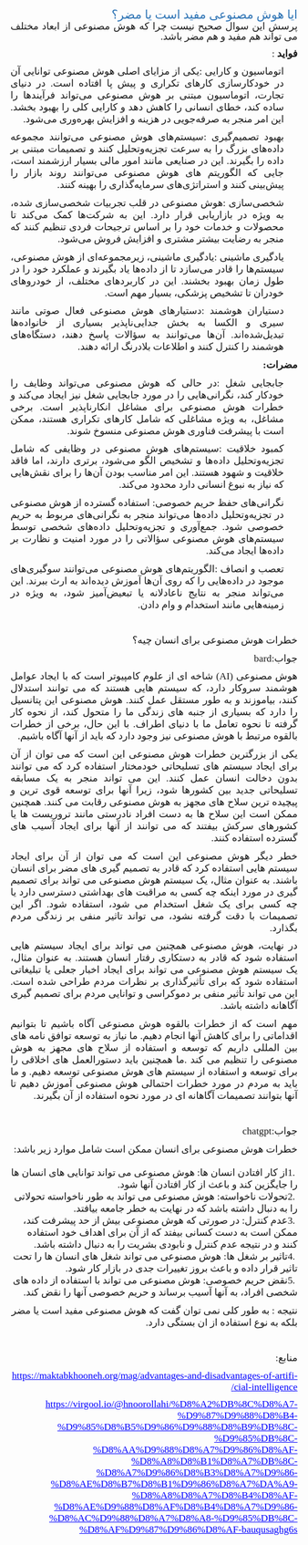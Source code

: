 <html xmlns:v="urn:schemas-microsoft-com:vml"
xmlns:o="urn:schemas-microsoft-com:office:office"
xmlns:w="urn:schemas-microsoft-com:office:word"
xmlns:m="http://schemas.microsoft.com/office/2004/12/omml"
xmlns="http://www.w3.org/TR/REC-html40">

<head>
<meta http-equiv=Content-Type content="text/html; charset=windows-1252">
<meta name=ProgId content=Word.Document>
<meta name=Generator content="Microsoft Word 15">
<meta name=Originator content="Microsoft Word 15">
<link rel=File-List
href="&#1575;&#1740;&#1575;%20&#1607;&#1608;&#1588;%20&#1605;&#1589;&#1606;&#1608;&#1593;&#1740;%20&#1605;&#1601;&#1740;&#1583;%20&#1575;&#1587;&#1578;%20&#1740;&#1575;%20&#1605;&#1590;&#1585;_files/filelist.xml">
<!--[if gte mso 9]><xml>
 <o:DocumentProperties>
  <o:Author>I.P</o:Author>
  <o:LastAuthor>I.P</o:LastAuthor>
  <o:Revision>1</o:Revision>
  <o:TotalTime>26</o:TotalTime>
  <o:Created>2024-02-25T19:56:00Z</o:Created>
  <o:LastSaved>2024-02-25T20:22:00Z</o:LastSaved>
  <o:Pages>4</o:Pages>
  <o:Words>940</o:Words>
  <o:Characters>5361</o:Characters>
  <o:Lines>44</o:Lines>
  <o:Paragraphs>12</o:Paragraphs>
  <o:CharactersWithSpaces>6289</o:CharactersWithSpaces>
  <o:Version>15.00</o:Version>
 </o:DocumentProperties>
 <o:OfficeDocumentSettings>
  <o:AllowPNG/>
 </o:OfficeDocumentSettings>
</xml><![endif]-->
<link rel=themeData
href="&#1575;&#1740;&#1575;%20&#1607;&#1608;&#1588;%20&#1605;&#1589;&#1606;&#1608;&#1593;&#1740;%20&#1605;&#1601;&#1740;&#1583;%20&#1575;&#1587;&#1578;%20&#1740;&#1575;%20&#1605;&#1590;&#1585;_files/themedata.thmx">
<link rel=colorSchemeMapping
href="&#1575;&#1740;&#1575;%20&#1607;&#1608;&#1588;%20&#1605;&#1589;&#1606;&#1608;&#1593;&#1740;%20&#1605;&#1601;&#1740;&#1583;%20&#1575;&#1587;&#1578;%20&#1740;&#1575;%20&#1605;&#1590;&#1585;_files/colorschememapping.xml">
<!--[if gte mso 9]><xml>
 <w:WordDocument>
  <w:SpellingState>Clean</w:SpellingState>
  <w:GrammarState>Clean</w:GrammarState>
  <w:TrackMoves>false</w:TrackMoves>
  <w:TrackFormatting/>
  <w:PunctuationKerning/>
  <w:ValidateAgainstSchemas/>
  <w:SaveIfXMLInvalid>false</w:SaveIfXMLInvalid>
  <w:IgnoreMixedContent>false</w:IgnoreMixedContent>
  <w:AlwaysShowPlaceholderText>false</w:AlwaysShowPlaceholderText>
  <w:DoNotPromoteQF/>
  <w:LidThemeOther>EN-US</w:LidThemeOther>
  <w:LidThemeAsian>X-NONE</w:LidThemeAsian>
  <w:LidThemeComplexScript>AR-SA</w:LidThemeComplexScript>
  <w:Compatibility>
   <w:BreakWrappedTables/>
   <w:SnapToGridInCell/>
   <w:WrapTextWithPunct/>
   <w:UseAsianBreakRules/>
   <w:DontGrowAutofit/>
   <w:SplitPgBreakAndParaMark/>
   <w:EnableOpenTypeKerning/>
   <w:DontFlipMirrorIndents/>
   <w:OverrideTableStyleHps/>
  </w:Compatibility>
  <m:mathPr>
   <m:mathFont m:val="Cambria Math"/>
   <m:brkBin m:val="before"/>
   <m:brkBinSub m:val="&#45;-"/>
   <m:smallFrac m:val="off"/>
   <m:dispDef/>
   <m:lMargin m:val="0"/>
   <m:rMargin m:val="0"/>
   <m:defJc m:val="centerGroup"/>
   <m:wrapIndent m:val="1440"/>
   <m:intLim m:val="subSup"/>
   <m:naryLim m:val="undOvr"/>
  </m:mathPr></w:WordDocument>
</xml><![endif]--><!--[if gte mso 9]><xml>
 <w:LatentStyles DefLockedState="false" DefUnhideWhenUsed="false"
  DefSemiHidden="false" DefQFormat="false" DefPriority="99"
  LatentStyleCount="371">
  <w:LsdException Locked="false" Priority="0" QFormat="true" Name="Normal"/>
  <w:LsdException Locked="false" Priority="9" QFormat="true" Name="heading 1"/>
  <w:LsdException Locked="false" Priority="9" SemiHidden="true"
   UnhideWhenUsed="true" QFormat="true" Name="heading 2"/>
  <w:LsdException Locked="false" Priority="9" SemiHidden="true"
   UnhideWhenUsed="true" QFormat="true" Name="heading 3"/>
  <w:LsdException Locked="false" Priority="9" SemiHidden="true"
   UnhideWhenUsed="true" QFormat="true" Name="heading 4"/>
  <w:LsdException Locked="false" Priority="9" SemiHidden="true"
   UnhideWhenUsed="true" QFormat="true" Name="heading 5"/>
  <w:LsdException Locked="false" Priority="9" SemiHidden="true"
   UnhideWhenUsed="true" QFormat="true" Name="heading 6"/>
  <w:LsdException Locked="false" Priority="9" SemiHidden="true"
   UnhideWhenUsed="true" QFormat="true" Name="heading 7"/>
  <w:LsdException Locked="false" Priority="9" SemiHidden="true"
   UnhideWhenUsed="true" QFormat="true" Name="heading 8"/>
  <w:LsdException Locked="false" Priority="9" SemiHidden="true"
   UnhideWhenUsed="true" QFormat="true" Name="heading 9"/>
  <w:LsdException Locked="false" SemiHidden="true" UnhideWhenUsed="true"
   Name="index 1"/>
  <w:LsdException Locked="false" SemiHidden="true" UnhideWhenUsed="true"
   Name="index 2"/>
  <w:LsdException Locked="false" SemiHidden="true" UnhideWhenUsed="true"
   Name="index 3"/>
  <w:LsdException Locked="false" SemiHidden="true" UnhideWhenUsed="true"
   Name="index 4"/>
  <w:LsdException Locked="false" SemiHidden="true" UnhideWhenUsed="true"
   Name="index 5"/>
  <w:LsdException Locked="false" SemiHidden="true" UnhideWhenUsed="true"
   Name="index 6"/>
  <w:LsdException Locked="false" SemiHidden="true" UnhideWhenUsed="true"
   Name="index 7"/>
  <w:LsdException Locked="false" SemiHidden="true" UnhideWhenUsed="true"
   Name="index 8"/>
  <w:LsdException Locked="false" SemiHidden="true" UnhideWhenUsed="true"
   Name="index 9"/>
  <w:LsdException Locked="false" Priority="39" SemiHidden="true"
   UnhideWhenUsed="true" Name="toc 1"/>
  <w:LsdException Locked="false" Priority="39" SemiHidden="true"
   UnhideWhenUsed="true" Name="toc 2"/>
  <w:LsdException Locked="false" Priority="39" SemiHidden="true"
   UnhideWhenUsed="true" Name="toc 3"/>
  <w:LsdException Locked="false" Priority="39" SemiHidden="true"
   UnhideWhenUsed="true" Name="toc 4"/>
  <w:LsdException Locked="false" Priority="39" SemiHidden="true"
   UnhideWhenUsed="true" Name="toc 5"/>
  <w:LsdException Locked="false" Priority="39" SemiHidden="true"
   UnhideWhenUsed="true" Name="toc 6"/>
  <w:LsdException Locked="false" Priority="39" SemiHidden="true"
   UnhideWhenUsed="true" Name="toc 7"/>
  <w:LsdException Locked="false" Priority="39" SemiHidden="true"
   UnhideWhenUsed="true" Name="toc 8"/>
  <w:LsdException Locked="false" Priority="39" SemiHidden="true"
   UnhideWhenUsed="true" Name="toc 9"/>
  <w:LsdException Locked="false" SemiHidden="true" UnhideWhenUsed="true"
   Name="Normal Indent"/>
  <w:LsdException Locked="false" SemiHidden="true" UnhideWhenUsed="true"
   Name="footnote text"/>
  <w:LsdException Locked="false" SemiHidden="true" UnhideWhenUsed="true"
   Name="annotation text"/>
  <w:LsdException Locked="false" SemiHidden="true" UnhideWhenUsed="true"
   Name="header"/>
  <w:LsdException Locked="false" SemiHidden="true" UnhideWhenUsed="true"
   Name="footer"/>
  <w:LsdException Locked="false" SemiHidden="true" UnhideWhenUsed="true"
   Name="index heading"/>
  <w:LsdException Locked="false" Priority="35" SemiHidden="true"
   UnhideWhenUsed="true" QFormat="true" Name="caption"/>
  <w:LsdException Locked="false" SemiHidden="true" UnhideWhenUsed="true"
   Name="table of figures"/>
  <w:LsdException Locked="false" SemiHidden="true" UnhideWhenUsed="true"
   Name="envelope address"/>
  <w:LsdException Locked="false" SemiHidden="true" UnhideWhenUsed="true"
   Name="envelope return"/>
  <w:LsdException Locked="false" SemiHidden="true" UnhideWhenUsed="true"
   Name="footnote reference"/>
  <w:LsdException Locked="false" SemiHidden="true" UnhideWhenUsed="true"
   Name="annotation reference"/>
  <w:LsdException Locked="false" SemiHidden="true" UnhideWhenUsed="true"
   Name="line number"/>
  <w:LsdException Locked="false" SemiHidden="true" UnhideWhenUsed="true"
   Name="page number"/>
  <w:LsdException Locked="false" SemiHidden="true" UnhideWhenUsed="true"
   Name="endnote reference"/>
  <w:LsdException Locked="false" SemiHidden="true" UnhideWhenUsed="true"
   Name="endnote text"/>
  <w:LsdException Locked="false" SemiHidden="true" UnhideWhenUsed="true"
   Name="table of authorities"/>
  <w:LsdException Locked="false" SemiHidden="true" UnhideWhenUsed="true"
   Name="macro"/>
  <w:LsdException Locked="false" SemiHidden="true" UnhideWhenUsed="true"
   Name="toa heading"/>
  <w:LsdException Locked="false" SemiHidden="true" UnhideWhenUsed="true"
   Name="List"/>
  <w:LsdException Locked="false" SemiHidden="true" UnhideWhenUsed="true"
   Name="List Bullet"/>
  <w:LsdException Locked="false" SemiHidden="true" UnhideWhenUsed="true"
   Name="List Number"/>
  <w:LsdException Locked="false" SemiHidden="true" UnhideWhenUsed="true"
   Name="List 2"/>
  <w:LsdException Locked="false" SemiHidden="true" UnhideWhenUsed="true"
   Name="List 3"/>
  <w:LsdException Locked="false" SemiHidden="true" UnhideWhenUsed="true"
   Name="List 4"/>
  <w:LsdException Locked="false" SemiHidden="true" UnhideWhenUsed="true"
   Name="List 5"/>
  <w:LsdException Locked="false" SemiHidden="true" UnhideWhenUsed="true"
   Name="List Bullet 2"/>
  <w:LsdException Locked="false" SemiHidden="true" UnhideWhenUsed="true"
   Name="List Bullet 3"/>
  <w:LsdException Locked="false" SemiHidden="true" UnhideWhenUsed="true"
   Name="List Bullet 4"/>
  <w:LsdException Locked="false" SemiHidden="true" UnhideWhenUsed="true"
   Name="List Bullet 5"/>
  <w:LsdException Locked="false" SemiHidden="true" UnhideWhenUsed="true"
   Name="List Number 2"/>
  <w:LsdException Locked="false" SemiHidden="true" UnhideWhenUsed="true"
   Name="List Number 3"/>
  <w:LsdException Locked="false" SemiHidden="true" UnhideWhenUsed="true"
   Name="List Number 4"/>
  <w:LsdException Locked="false" SemiHidden="true" UnhideWhenUsed="true"
   Name="List Number 5"/>
  <w:LsdException Locked="false" Priority="10" QFormat="true" Name="Title"/>
  <w:LsdException Locked="false" SemiHidden="true" UnhideWhenUsed="true"
   Name="Closing"/>
  <w:LsdException Locked="false" SemiHidden="true" UnhideWhenUsed="true"
   Name="Signature"/>
  <w:LsdException Locked="false" Priority="1" SemiHidden="true"
   UnhideWhenUsed="true" Name="Default Paragraph Font"/>
  <w:LsdException Locked="false" SemiHidden="true" UnhideWhenUsed="true"
   Name="Body Text"/>
  <w:LsdException Locked="false" SemiHidden="true" UnhideWhenUsed="true"
   Name="Body Text Indent"/>
  <w:LsdException Locked="false" SemiHidden="true" UnhideWhenUsed="true"
   Name="List Continue"/>
  <w:LsdException Locked="false" SemiHidden="true" UnhideWhenUsed="true"
   Name="List Continue 2"/>
  <w:LsdException Locked="false" SemiHidden="true" UnhideWhenUsed="true"
   Name="List Continue 3"/>
  <w:LsdException Locked="false" SemiHidden="true" UnhideWhenUsed="true"
   Name="List Continue 4"/>
  <w:LsdException Locked="false" SemiHidden="true" UnhideWhenUsed="true"
   Name="List Continue 5"/>
  <w:LsdException Locked="false" SemiHidden="true" UnhideWhenUsed="true"
   Name="Message Header"/>
  <w:LsdException Locked="false" Priority="11" QFormat="true" Name="Subtitle"/>
  <w:LsdException Locked="false" SemiHidden="true" UnhideWhenUsed="true"
   Name="Salutation"/>
  <w:LsdException Locked="false" SemiHidden="true" UnhideWhenUsed="true"
   Name="Date"/>
  <w:LsdException Locked="false" SemiHidden="true" UnhideWhenUsed="true"
   Name="Body Text First Indent"/>
  <w:LsdException Locked="false" SemiHidden="true" UnhideWhenUsed="true"
   Name="Body Text First Indent 2"/>
  <w:LsdException Locked="false" SemiHidden="true" UnhideWhenUsed="true"
   Name="Note Heading"/>
  <w:LsdException Locked="false" SemiHidden="true" UnhideWhenUsed="true"
   Name="Body Text 2"/>
  <w:LsdException Locked="false" SemiHidden="true" UnhideWhenUsed="true"
   Name="Body Text 3"/>
  <w:LsdException Locked="false" SemiHidden="true" UnhideWhenUsed="true"
   Name="Body Text Indent 2"/>
  <w:LsdException Locked="false" SemiHidden="true" UnhideWhenUsed="true"
   Name="Body Text Indent 3"/>
  <w:LsdException Locked="false" SemiHidden="true" UnhideWhenUsed="true"
   Name="Block Text"/>
  <w:LsdException Locked="false" SemiHidden="true" UnhideWhenUsed="true"
   Name="Hyperlink"/>
  <w:LsdException Locked="false" SemiHidden="true" UnhideWhenUsed="true"
   Name="FollowedHyperlink"/>
  <w:LsdException Locked="false" Priority="22" QFormat="true" Name="Strong"/>
  <w:LsdException Locked="false" Priority="20" QFormat="true" Name="Emphasis"/>
  <w:LsdException Locked="false" SemiHidden="true" UnhideWhenUsed="true"
   Name="Document Map"/>
  <w:LsdException Locked="false" SemiHidden="true" UnhideWhenUsed="true"
   Name="Plain Text"/>
  <w:LsdException Locked="false" SemiHidden="true" UnhideWhenUsed="true"
   Name="E-mail Signature"/>
  <w:LsdException Locked="false" SemiHidden="true" UnhideWhenUsed="true"
   Name="HTML Top of Form"/>
  <w:LsdException Locked="false" SemiHidden="true" UnhideWhenUsed="true"
   Name="HTML Bottom of Form"/>
  <w:LsdException Locked="false" SemiHidden="true" UnhideWhenUsed="true"
   Name="Normal (Web)"/>
  <w:LsdException Locked="false" SemiHidden="true" UnhideWhenUsed="true"
   Name="HTML Acronym"/>
  <w:LsdException Locked="false" SemiHidden="true" UnhideWhenUsed="true"
   Name="HTML Address"/>
  <w:LsdException Locked="false" SemiHidden="true" UnhideWhenUsed="true"
   Name="HTML Cite"/>
  <w:LsdException Locked="false" SemiHidden="true" UnhideWhenUsed="true"
   Name="HTML Code"/>
  <w:LsdException Locked="false" SemiHidden="true" UnhideWhenUsed="true"
   Name="HTML Definition"/>
  <w:LsdException Locked="false" SemiHidden="true" UnhideWhenUsed="true"
   Name="HTML Keyboard"/>
  <w:LsdException Locked="false" SemiHidden="true" UnhideWhenUsed="true"
   Name="HTML Preformatted"/>
  <w:LsdException Locked="false" SemiHidden="true" UnhideWhenUsed="true"
   Name="HTML Sample"/>
  <w:LsdException Locked="false" SemiHidden="true" UnhideWhenUsed="true"
   Name="HTML Typewriter"/>
  <w:LsdException Locked="false" SemiHidden="true" UnhideWhenUsed="true"
   Name="HTML Variable"/>
  <w:LsdException Locked="false" SemiHidden="true" UnhideWhenUsed="true"
   Name="Normal Table"/>
  <w:LsdException Locked="false" SemiHidden="true" UnhideWhenUsed="true"
   Name="annotation subject"/>
  <w:LsdException Locked="false" SemiHidden="true" UnhideWhenUsed="true"
   Name="No List"/>
  <w:LsdException Locked="false" SemiHidden="true" UnhideWhenUsed="true"
   Name="Outline List 1"/>
  <w:LsdException Locked="false" SemiHidden="true" UnhideWhenUsed="true"
   Name="Outline List 2"/>
  <w:LsdException Locked="false" SemiHidden="true" UnhideWhenUsed="true"
   Name="Outline List 3"/>
  <w:LsdException Locked="false" SemiHidden="true" UnhideWhenUsed="true"
   Name="Table Simple 1"/>
  <w:LsdException Locked="false" SemiHidden="true" UnhideWhenUsed="true"
   Name="Table Simple 2"/>
  <w:LsdException Locked="false" SemiHidden="true" UnhideWhenUsed="true"
   Name="Table Simple 3"/>
  <w:LsdException Locked="false" SemiHidden="true" UnhideWhenUsed="true"
   Name="Table Classic 1"/>
  <w:LsdException Locked="false" SemiHidden="true" UnhideWhenUsed="true"
   Name="Table Classic 2"/>
  <w:LsdException Locked="false" SemiHidden="true" UnhideWhenUsed="true"
   Name="Table Classic 3"/>
  <w:LsdException Locked="false" SemiHidden="true" UnhideWhenUsed="true"
   Name="Table Classic 4"/>
  <w:LsdException Locked="false" SemiHidden="true" UnhideWhenUsed="true"
   Name="Table Colorful 1"/>
  <w:LsdException Locked="false" SemiHidden="true" UnhideWhenUsed="true"
   Name="Table Colorful 2"/>
  <w:LsdException Locked="false" SemiHidden="true" UnhideWhenUsed="true"
   Name="Table Colorful 3"/>
  <w:LsdException Locked="false" SemiHidden="true" UnhideWhenUsed="true"
   Name="Table Columns 1"/>
  <w:LsdException Locked="false" SemiHidden="true" UnhideWhenUsed="true"
   Name="Table Columns 2"/>
  <w:LsdException Locked="false" SemiHidden="true" UnhideWhenUsed="true"
   Name="Table Columns 3"/>
  <w:LsdException Locked="false" SemiHidden="true" UnhideWhenUsed="true"
   Name="Table Columns 4"/>
  <w:LsdException Locked="false" SemiHidden="true" UnhideWhenUsed="true"
   Name="Table Columns 5"/>
  <w:LsdException Locked="false" SemiHidden="true" UnhideWhenUsed="true"
   Name="Table Grid 1"/>
  <w:LsdException Locked="false" SemiHidden="true" UnhideWhenUsed="true"
   Name="Table Grid 2"/>
  <w:LsdException Locked="false" SemiHidden="true" UnhideWhenUsed="true"
   Name="Table Grid 3"/>
  <w:LsdException Locked="false" SemiHidden="true" UnhideWhenUsed="true"
   Name="Table Grid 4"/>
  <w:LsdException Locked="false" SemiHidden="true" UnhideWhenUsed="true"
   Name="Table Grid 5"/>
  <w:LsdException Locked="false" SemiHidden="true" UnhideWhenUsed="true"
   Name="Table Grid 6"/>
  <w:LsdException Locked="false" SemiHidden="true" UnhideWhenUsed="true"
   Name="Table Grid 7"/>
  <w:LsdException Locked="false" SemiHidden="true" UnhideWhenUsed="true"
   Name="Table Grid 8"/>
  <w:LsdException Locked="false" SemiHidden="true" UnhideWhenUsed="true"
   Name="Table List 1"/>
  <w:LsdException Locked="false" SemiHidden="true" UnhideWhenUsed="true"
   Name="Table List 2"/>
  <w:LsdException Locked="false" SemiHidden="true" UnhideWhenUsed="true"
   Name="Table List 3"/>
  <w:LsdException Locked="false" SemiHidden="true" UnhideWhenUsed="true"
   Name="Table List 4"/>
  <w:LsdException Locked="false" SemiHidden="true" UnhideWhenUsed="true"
   Name="Table List 5"/>
  <w:LsdException Locked="false" SemiHidden="true" UnhideWhenUsed="true"
   Name="Table List 6"/>
  <w:LsdException Locked="false" SemiHidden="true" UnhideWhenUsed="true"
   Name="Table List 7"/>
  <w:LsdException Locked="false" SemiHidden="true" UnhideWhenUsed="true"
   Name="Table List 8"/>
  <w:LsdException Locked="false" SemiHidden="true" UnhideWhenUsed="true"
   Name="Table 3D effects 1"/>
  <w:LsdException Locked="false" SemiHidden="true" UnhideWhenUsed="true"
   Name="Table 3D effects 2"/>
  <w:LsdException Locked="false" SemiHidden="true" UnhideWhenUsed="true"
   Name="Table 3D effects 3"/>
  <w:LsdException Locked="false" SemiHidden="true" UnhideWhenUsed="true"
   Name="Table Contemporary"/>
  <w:LsdException Locked="false" SemiHidden="true" UnhideWhenUsed="true"
   Name="Table Elegant"/>
  <w:LsdException Locked="false" SemiHidden="true" UnhideWhenUsed="true"
   Name="Table Professional"/>
  <w:LsdException Locked="false" SemiHidden="true" UnhideWhenUsed="true"
   Name="Table Subtle 1"/>
  <w:LsdException Locked="false" SemiHidden="true" UnhideWhenUsed="true"
   Name="Table Subtle 2"/>
  <w:LsdException Locked="false" SemiHidden="true" UnhideWhenUsed="true"
   Name="Table Web 1"/>
  <w:LsdException Locked="false" SemiHidden="true" UnhideWhenUsed="true"
   Name="Table Web 2"/>
  <w:LsdException Locked="false" SemiHidden="true" UnhideWhenUsed="true"
   Name="Table Web 3"/>
  <w:LsdException Locked="false" SemiHidden="true" UnhideWhenUsed="true"
   Name="Balloon Text"/>
  <w:LsdException Locked="false" Priority="39" Name="Table Grid"/>
  <w:LsdException Locked="false" SemiHidden="true" UnhideWhenUsed="true"
   Name="Table Theme"/>
  <w:LsdException Locked="false" SemiHidden="true" Name="Placeholder Text"/>
  <w:LsdException Locked="false" Priority="1" QFormat="true" Name="No Spacing"/>
  <w:LsdException Locked="false" Priority="60" Name="Light Shading"/>
  <w:LsdException Locked="false" Priority="61" Name="Light List"/>
  <w:LsdException Locked="false" Priority="62" Name="Light Grid"/>
  <w:LsdException Locked="false" Priority="63" Name="Medium Shading 1"/>
  <w:LsdException Locked="false" Priority="64" Name="Medium Shading 2"/>
  <w:LsdException Locked="false" Priority="65" Name="Medium List 1"/>
  <w:LsdException Locked="false" Priority="66" Name="Medium List 2"/>
  <w:LsdException Locked="false" Priority="67" Name="Medium Grid 1"/>
  <w:LsdException Locked="false" Priority="68" Name="Medium Grid 2"/>
  <w:LsdException Locked="false" Priority="69" Name="Medium Grid 3"/>
  <w:LsdException Locked="false" Priority="70" Name="Dark List"/>
  <w:LsdException Locked="false" Priority="71" Name="Colorful Shading"/>
  <w:LsdException Locked="false" Priority="72" Name="Colorful List"/>
  <w:LsdException Locked="false" Priority="73" Name="Colorful Grid"/>
  <w:LsdException Locked="false" Priority="60" Name="Light Shading Accent 1"/>
  <w:LsdException Locked="false" Priority="61" Name="Light List Accent 1"/>
  <w:LsdException Locked="false" Priority="62" Name="Light Grid Accent 1"/>
  <w:LsdException Locked="false" Priority="63" Name="Medium Shading 1 Accent 1"/>
  <w:LsdException Locked="false" Priority="64" Name="Medium Shading 2 Accent 1"/>
  <w:LsdException Locked="false" Priority="65" Name="Medium List 1 Accent 1"/>
  <w:LsdException Locked="false" SemiHidden="true" Name="Revision"/>
  <w:LsdException Locked="false" Priority="34" QFormat="true"
   Name="List Paragraph"/>
  <w:LsdException Locked="false" Priority="29" QFormat="true" Name="Quote"/>
  <w:LsdException Locked="false" Priority="30" QFormat="true"
   Name="Intense Quote"/>
  <w:LsdException Locked="false" Priority="66" Name="Medium List 2 Accent 1"/>
  <w:LsdException Locked="false" Priority="67" Name="Medium Grid 1 Accent 1"/>
  <w:LsdException Locked="false" Priority="68" Name="Medium Grid 2 Accent 1"/>
  <w:LsdException Locked="false" Priority="69" Name="Medium Grid 3 Accent 1"/>
  <w:LsdException Locked="false" Priority="70" Name="Dark List Accent 1"/>
  <w:LsdException Locked="false" Priority="71" Name="Colorful Shading Accent 1"/>
  <w:LsdException Locked="false" Priority="72" Name="Colorful List Accent 1"/>
  <w:LsdException Locked="false" Priority="73" Name="Colorful Grid Accent 1"/>
  <w:LsdException Locked="false" Priority="60" Name="Light Shading Accent 2"/>
  <w:LsdException Locked="false" Priority="61" Name="Light List Accent 2"/>
  <w:LsdException Locked="false" Priority="62" Name="Light Grid Accent 2"/>
  <w:LsdException Locked="false" Priority="63" Name="Medium Shading 1 Accent 2"/>
  <w:LsdException Locked="false" Priority="64" Name="Medium Shading 2 Accent 2"/>
  <w:LsdException Locked="false" Priority="65" Name="Medium List 1 Accent 2"/>
  <w:LsdException Locked="false" Priority="66" Name="Medium List 2 Accent 2"/>
  <w:LsdException Locked="false" Priority="67" Name="Medium Grid 1 Accent 2"/>
  <w:LsdException Locked="false" Priority="68" Name="Medium Grid 2 Accent 2"/>
  <w:LsdException Locked="false" Priority="69" Name="Medium Grid 3 Accent 2"/>
  <w:LsdException Locked="false" Priority="70" Name="Dark List Accent 2"/>
  <w:LsdException Locked="false" Priority="71" Name="Colorful Shading Accent 2"/>
  <w:LsdException Locked="false" Priority="72" Name="Colorful List Accent 2"/>
  <w:LsdException Locked="false" Priority="73" Name="Colorful Grid Accent 2"/>
  <w:LsdException Locked="false" Priority="60" Name="Light Shading Accent 3"/>
  <w:LsdException Locked="false" Priority="61" Name="Light List Accent 3"/>
  <w:LsdException Locked="false" Priority="62" Name="Light Grid Accent 3"/>
  <w:LsdException Locked="false" Priority="63" Name="Medium Shading 1 Accent 3"/>
  <w:LsdException Locked="false" Priority="64" Name="Medium Shading 2 Accent 3"/>
  <w:LsdException Locked="false" Priority="65" Name="Medium List 1 Accent 3"/>
  <w:LsdException Locked="false" Priority="66" Name="Medium List 2 Accent 3"/>
  <w:LsdException Locked="false" Priority="67" Name="Medium Grid 1 Accent 3"/>
  <w:LsdException Locked="false" Priority="68" Name="Medium Grid 2 Accent 3"/>
  <w:LsdException Locked="false" Priority="69" Name="Medium Grid 3 Accent 3"/>
  <w:LsdException Locked="false" Priority="70" Name="Dark List Accent 3"/>
  <w:LsdException Locked="false" Priority="71" Name="Colorful Shading Accent 3"/>
  <w:LsdException Locked="false" Priority="72" Name="Colorful List Accent 3"/>
  <w:LsdException Locked="false" Priority="73" Name="Colorful Grid Accent 3"/>
  <w:LsdException Locked="false" Priority="60" Name="Light Shading Accent 4"/>
  <w:LsdException Locked="false" Priority="61" Name="Light List Accent 4"/>
  <w:LsdException Locked="false" Priority="62" Name="Light Grid Accent 4"/>
  <w:LsdException Locked="false" Priority="63" Name="Medium Shading 1 Accent 4"/>
  <w:LsdException Locked="false" Priority="64" Name="Medium Shading 2 Accent 4"/>
  <w:LsdException Locked="false" Priority="65" Name="Medium List 1 Accent 4"/>
  <w:LsdException Locked="false" Priority="66" Name="Medium List 2 Accent 4"/>
  <w:LsdException Locked="false" Priority="67" Name="Medium Grid 1 Accent 4"/>
  <w:LsdException Locked="false" Priority="68" Name="Medium Grid 2 Accent 4"/>
  <w:LsdException Locked="false" Priority="69" Name="Medium Grid 3 Accent 4"/>
  <w:LsdException Locked="false" Priority="70" Name="Dark List Accent 4"/>
  <w:LsdException Locked="false" Priority="71" Name="Colorful Shading Accent 4"/>
  <w:LsdException Locked="false" Priority="72" Name="Colorful List Accent 4"/>
  <w:LsdException Locked="false" Priority="73" Name="Colorful Grid Accent 4"/>
  <w:LsdException Locked="false" Priority="60" Name="Light Shading Accent 5"/>
  <w:LsdException Locked="false" Priority="61" Name="Light List Accent 5"/>
  <w:LsdException Locked="false" Priority="62" Name="Light Grid Accent 5"/>
  <w:LsdException Locked="false" Priority="63" Name="Medium Shading 1 Accent 5"/>
  <w:LsdException Locked="false" Priority="64" Name="Medium Shading 2 Accent 5"/>
  <w:LsdException Locked="false" Priority="65" Name="Medium List 1 Accent 5"/>
  <w:LsdException Locked="false" Priority="66" Name="Medium List 2 Accent 5"/>
  <w:LsdException Locked="false" Priority="67" Name="Medium Grid 1 Accent 5"/>
  <w:LsdException Locked="false" Priority="68" Name="Medium Grid 2 Accent 5"/>
  <w:LsdException Locked="false" Priority="69" Name="Medium Grid 3 Accent 5"/>
  <w:LsdException Locked="false" Priority="70" Name="Dark List Accent 5"/>
  <w:LsdException Locked="false" Priority="71" Name="Colorful Shading Accent 5"/>
  <w:LsdException Locked="false" Priority="72" Name="Colorful List Accent 5"/>
  <w:LsdException Locked="false" Priority="73" Name="Colorful Grid Accent 5"/>
  <w:LsdException Locked="false" Priority="60" Name="Light Shading Accent 6"/>
  <w:LsdException Locked="false" Priority="61" Name="Light List Accent 6"/>
  <w:LsdException Locked="false" Priority="62" Name="Light Grid Accent 6"/>
  <w:LsdException Locked="false" Priority="63" Name="Medium Shading 1 Accent 6"/>
  <w:LsdException Locked="false" Priority="64" Name="Medium Shading 2 Accent 6"/>
  <w:LsdException Locked="false" Priority="65" Name="Medium List 1 Accent 6"/>
  <w:LsdException Locked="false" Priority="66" Name="Medium List 2 Accent 6"/>
  <w:LsdException Locked="false" Priority="67" Name="Medium Grid 1 Accent 6"/>
  <w:LsdException Locked="false" Priority="68" Name="Medium Grid 2 Accent 6"/>
  <w:LsdException Locked="false" Priority="69" Name="Medium Grid 3 Accent 6"/>
  <w:LsdException Locked="false" Priority="70" Name="Dark List Accent 6"/>
  <w:LsdException Locked="false" Priority="71" Name="Colorful Shading Accent 6"/>
  <w:LsdException Locked="false" Priority="72" Name="Colorful List Accent 6"/>
  <w:LsdException Locked="false" Priority="73" Name="Colorful Grid Accent 6"/>
  <w:LsdException Locked="false" Priority="19" QFormat="true"
   Name="Subtle Emphasis"/>
  <w:LsdException Locked="false" Priority="21" QFormat="true"
   Name="Intense Emphasis"/>
  <w:LsdException Locked="false" Priority="31" QFormat="true"
   Name="Subtle Reference"/>
  <w:LsdException Locked="false" Priority="32" QFormat="true"
   Name="Intense Reference"/>
  <w:LsdException Locked="false" Priority="33" QFormat="true" Name="Book Title"/>
  <w:LsdException Locked="false" Priority="37" SemiHidden="true"
   UnhideWhenUsed="true" Name="Bibliography"/>
  <w:LsdException Locked="false" Priority="39" SemiHidden="true"
   UnhideWhenUsed="true" QFormat="true" Name="TOC Heading"/>
  <w:LsdException Locked="false" Priority="41" Name="Plain Table 1"/>
  <w:LsdException Locked="false" Priority="42" Name="Plain Table 2"/>
  <w:LsdException Locked="false" Priority="43" Name="Plain Table 3"/>
  <w:LsdException Locked="false" Priority="44" Name="Plain Table 4"/>
  <w:LsdException Locked="false" Priority="45" Name="Plain Table 5"/>
  <w:LsdException Locked="false" Priority="40" Name="Grid Table Light"/>
  <w:LsdException Locked="false" Priority="46" Name="Grid Table 1 Light"/>
  <w:LsdException Locked="false" Priority="47" Name="Grid Table 2"/>
  <w:LsdException Locked="false" Priority="48" Name="Grid Table 3"/>
  <w:LsdException Locked="false" Priority="49" Name="Grid Table 4"/>
  <w:LsdException Locked="false" Priority="50" Name="Grid Table 5 Dark"/>
  <w:LsdException Locked="false" Priority="51" Name="Grid Table 6 Colorful"/>
  <w:LsdException Locked="false" Priority="52" Name="Grid Table 7 Colorful"/>
  <w:LsdException Locked="false" Priority="46"
   Name="Grid Table 1 Light Accent 1"/>
  <w:LsdException Locked="false" Priority="47" Name="Grid Table 2 Accent 1"/>
  <w:LsdException Locked="false" Priority="48" Name="Grid Table 3 Accent 1"/>
  <w:LsdException Locked="false" Priority="49" Name="Grid Table 4 Accent 1"/>
  <w:LsdException Locked="false" Priority="50" Name="Grid Table 5 Dark Accent 1"/>
  <w:LsdException Locked="false" Priority="51"
   Name="Grid Table 6 Colorful Accent 1"/>
  <w:LsdException Locked="false" Priority="52"
   Name="Grid Table 7 Colorful Accent 1"/>
  <w:LsdException Locked="false" Priority="46"
   Name="Grid Table 1 Light Accent 2"/>
  <w:LsdException Locked="false" Priority="47" Name="Grid Table 2 Accent 2"/>
  <w:LsdException Locked="false" Priority="48" Name="Grid Table 3 Accent 2"/>
  <w:LsdException Locked="false" Priority="49" Name="Grid Table 4 Accent 2"/>
  <w:LsdException Locked="false" Priority="50" Name="Grid Table 5 Dark Accent 2"/>
  <w:LsdException Locked="false" Priority="51"
   Name="Grid Table 6 Colorful Accent 2"/>
  <w:LsdException Locked="false" Priority="52"
   Name="Grid Table 7 Colorful Accent 2"/>
  <w:LsdException Locked="false" Priority="46"
   Name="Grid Table 1 Light Accent 3"/>
  <w:LsdException Locked="false" Priority="47" Name="Grid Table 2 Accent 3"/>
  <w:LsdException Locked="false" Priority="48" Name="Grid Table 3 Accent 3"/>
  <w:LsdException Locked="false" Priority="49" Name="Grid Table 4 Accent 3"/>
  <w:LsdException Locked="false" Priority="50" Name="Grid Table 5 Dark Accent 3"/>
  <w:LsdException Locked="false" Priority="51"
   Name="Grid Table 6 Colorful Accent 3"/>
  <w:LsdException Locked="false" Priority="52"
   Name="Grid Table 7 Colorful Accent 3"/>
  <w:LsdException Locked="false" Priority="46"
   Name="Grid Table 1 Light Accent 4"/>
  <w:LsdException Locked="false" Priority="47" Name="Grid Table 2 Accent 4"/>
  <w:LsdException Locked="false" Priority="48" Name="Grid Table 3 Accent 4"/>
  <w:LsdException Locked="false" Priority="49" Name="Grid Table 4 Accent 4"/>
  <w:LsdException Locked="false" Priority="50" Name="Grid Table 5 Dark Accent 4"/>
  <w:LsdException Locked="false" Priority="51"
   Name="Grid Table 6 Colorful Accent 4"/>
  <w:LsdException Locked="false" Priority="52"
   Name="Grid Table 7 Colorful Accent 4"/>
  <w:LsdException Locked="false" Priority="46"
   Name="Grid Table 1 Light Accent 5"/>
  <w:LsdException Locked="false" Priority="47" Name="Grid Table 2 Accent 5"/>
  <w:LsdException Locked="false" Priority="48" Name="Grid Table 3 Accent 5"/>
  <w:LsdException Locked="false" Priority="49" Name="Grid Table 4 Accent 5"/>
  <w:LsdException Locked="false" Priority="50" Name="Grid Table 5 Dark Accent 5"/>
  <w:LsdException Locked="false" Priority="51"
   Name="Grid Table 6 Colorful Accent 5"/>
  <w:LsdException Locked="false" Priority="52"
   Name="Grid Table 7 Colorful Accent 5"/>
  <w:LsdException Locked="false" Priority="46"
   Name="Grid Table 1 Light Accent 6"/>
  <w:LsdException Locked="false" Priority="47" Name="Grid Table 2 Accent 6"/>
  <w:LsdException Locked="false" Priority="48" Name="Grid Table 3 Accent 6"/>
  <w:LsdException Locked="false" Priority="49" Name="Grid Table 4 Accent 6"/>
  <w:LsdException Locked="false" Priority="50" Name="Grid Table 5 Dark Accent 6"/>
  <w:LsdException Locked="false" Priority="51"
   Name="Grid Table 6 Colorful Accent 6"/>
  <w:LsdException Locked="false" Priority="52"
   Name="Grid Table 7 Colorful Accent 6"/>
  <w:LsdException Locked="false" Priority="46" Name="List Table 1 Light"/>
  <w:LsdException Locked="false" Priority="47" Name="List Table 2"/>
  <w:LsdException Locked="false" Priority="48" Name="List Table 3"/>
  <w:LsdException Locked="false" Priority="49" Name="List Table 4"/>
  <w:LsdException Locked="false" Priority="50" Name="List Table 5 Dark"/>
  <w:LsdException Locked="false" Priority="51" Name="List Table 6 Colorful"/>
  <w:LsdException Locked="false" Priority="52" Name="List Table 7 Colorful"/>
  <w:LsdException Locked="false" Priority="46"
   Name="List Table 1 Light Accent 1"/>
  <w:LsdException Locked="false" Priority="47" Name="List Table 2 Accent 1"/>
  <w:LsdException Locked="false" Priority="48" Name="List Table 3 Accent 1"/>
  <w:LsdException Locked="false" Priority="49" Name="List Table 4 Accent 1"/>
  <w:LsdException Locked="false" Priority="50" Name="List Table 5 Dark Accent 1"/>
  <w:LsdException Locked="false" Priority="51"
   Name="List Table 6 Colorful Accent 1"/>
  <w:LsdException Locked="false" Priority="52"
   Name="List Table 7 Colorful Accent 1"/>
  <w:LsdException Locked="false" Priority="46"
   Name="List Table 1 Light Accent 2"/>
  <w:LsdException Locked="false" Priority="47" Name="List Table 2 Accent 2"/>
  <w:LsdException Locked="false" Priority="48" Name="List Table 3 Accent 2"/>
  <w:LsdException Locked="false" Priority="49" Name="List Table 4 Accent 2"/>
  <w:LsdException Locked="false" Priority="50" Name="List Table 5 Dark Accent 2"/>
  <w:LsdException Locked="false" Priority="51"
   Name="List Table 6 Colorful Accent 2"/>
  <w:LsdException Locked="false" Priority="52"
   Name="List Table 7 Colorful Accent 2"/>
  <w:LsdException Locked="false" Priority="46"
   Name="List Table 1 Light Accent 3"/>
  <w:LsdException Locked="false" Priority="47" Name="List Table 2 Accent 3"/>
  <w:LsdException Locked="false" Priority="48" Name="List Table 3 Accent 3"/>
  <w:LsdException Locked="false" Priority="49" Name="List Table 4 Accent 3"/>
  <w:LsdException Locked="false" Priority="50" Name="List Table 5 Dark Accent 3"/>
  <w:LsdException Locked="false" Priority="51"
   Name="List Table 6 Colorful Accent 3"/>
  <w:LsdException Locked="false" Priority="52"
   Name="List Table 7 Colorful Accent 3"/>
  <w:LsdException Locked="false" Priority="46"
   Name="List Table 1 Light Accent 4"/>
  <w:LsdException Locked="false" Priority="47" Name="List Table 2 Accent 4"/>
  <w:LsdException Locked="false" Priority="48" Name="List Table 3 Accent 4"/>
  <w:LsdException Locked="false" Priority="49" Name="List Table 4 Accent 4"/>
  <w:LsdException Locked="false" Priority="50" Name="List Table 5 Dark Accent 4"/>
  <w:LsdException Locked="false" Priority="51"
   Name="List Table 6 Colorful Accent 4"/>
  <w:LsdException Locked="false" Priority="52"
   Name="List Table 7 Colorful Accent 4"/>
  <w:LsdException Locked="false" Priority="46"
   Name="List Table 1 Light Accent 5"/>
  <w:LsdException Locked="false" Priority="47" Name="List Table 2 Accent 5"/>
  <w:LsdException Locked="false" Priority="48" Name="List Table 3 Accent 5"/>
  <w:LsdException Locked="false" Priority="49" Name="List Table 4 Accent 5"/>
  <w:LsdException Locked="false" Priority="50" Name="List Table 5 Dark Accent 5"/>
  <w:LsdException Locked="false" Priority="51"
   Name="List Table 6 Colorful Accent 5"/>
  <w:LsdException Locked="false" Priority="52"
   Name="List Table 7 Colorful Accent 5"/>
  <w:LsdException Locked="false" Priority="46"
   Name="List Table 1 Light Accent 6"/>
  <w:LsdException Locked="false" Priority="47" Name="List Table 2 Accent 6"/>
  <w:LsdException Locked="false" Priority="48" Name="List Table 3 Accent 6"/>
  <w:LsdException Locked="false" Priority="49" Name="List Table 4 Accent 6"/>
  <w:LsdException Locked="false" Priority="50" Name="List Table 5 Dark Accent 6"/>
  <w:LsdException Locked="false" Priority="51"
   Name="List Table 6 Colorful Accent 6"/>
  <w:LsdException Locked="false" Priority="52"
   Name="List Table 7 Colorful Accent 6"/>
 </w:LatentStyles>
</xml><![endif]-->
<style>
<!--
 /* Font Definitions */
 @font-face
	{font-family:"Cambria Math";
	panose-1:2 4 5 3 5 4 6 3 2 4;
	mso-font-charset:0;
	mso-generic-font-family:roman;
	mso-font-pitch:variable;
	mso-font-signature:-536870145 1107305727 0 0 415 0;}
@font-face
	{font-family:"Calibri Light";
	panose-1:2 15 3 2 2 2 4 3 2 4;
	mso-font-charset:0;
	mso-generic-font-family:swiss;
	mso-font-pitch:variable;
	mso-font-signature:-1610611985 1073750139 0 0 415 0;}
@font-face
	{font-family:Calibri;
	panose-1:2 15 5 2 2 2 4 3 2 4;
	mso-font-charset:0;
	mso-generic-font-family:swiss;
	mso-font-pitch:variable;
	mso-font-signature:-536870145 1073786111 1 0 415 0;}
@font-face
	{font-family:"B Nazanin";
	panose-1:0 0 4 0 0 0 0 0 0 0;
	mso-font-charset:178;
	mso-generic-font-family:auto;
	mso-font-pitch:variable;
	mso-font-signature:8193 -2147483648 8 0 64 0;}
 /* Style Definitions */
 p.MsoNormal, li.MsoNormal, div.MsoNormal
	{mso-style-unhide:no;
	mso-style-qformat:yes;
	mso-style-parent:"";
	margin-top:0in;
	margin-right:0in;
	margin-bottom:8.0pt;
	margin-left:0in;
	line-height:107%;
	mso-pagination:widow-orphan;
	font-size:11.0pt;
	font-family:"Calibri","sans-serif";
	mso-ascii-font-family:Calibri;
	mso-ascii-theme-font:minor-latin;
	mso-fareast-font-family:Calibri;
	mso-fareast-theme-font:minor-latin;
	mso-hansi-font-family:Calibri;
	mso-hansi-theme-font:minor-latin;
	mso-bidi-font-family:Arial;
	mso-bidi-theme-font:minor-bidi;}
h1
	{mso-style-priority:9;
	mso-style-unhide:no;
	mso-style-qformat:yes;
	mso-style-link:"Heading 1 Char";
	mso-style-next:Normal;
	margin-top:12.0pt;
	margin-right:0in;
	margin-bottom:0in;
	margin-left:0in;
	margin-bottom:.0001pt;
	line-height:107%;
	mso-pagination:widow-orphan lines-together;
	page-break-after:avoid;
	mso-outline-level:1;
	font-size:16.0pt;
	font-family:"Calibri Light","sans-serif";
	mso-ascii-font-family:"Calibri Light";
	mso-ascii-theme-font:major-latin;
	mso-fareast-font-family:"Times New Roman";
	mso-fareast-theme-font:major-fareast;
	mso-hansi-font-family:"Calibri Light";
	mso-hansi-theme-font:major-latin;
	mso-bidi-font-family:"Times New Roman";
	mso-bidi-theme-font:major-bidi;
	color:#2E74B5;
	mso-themecolor:accent1;
	mso-themeshade:191;
	mso-font-kerning:0pt;
	font-weight:normal;}
h3
	{mso-style-priority:9;
	mso-style-unhide:no;
	mso-style-qformat:yes;
	mso-style-link:"Heading 3 Char";
	mso-margin-top-alt:auto;
	margin-right:0in;
	mso-margin-bottom-alt:auto;
	margin-left:0in;
	mso-pagination:widow-orphan;
	mso-outline-level:3;
	font-size:13.5pt;
	font-family:"Times New Roman","serif";
	mso-fareast-font-family:"Times New Roman";}
a:link, span.MsoHyperlink
	{mso-style-priority:99;
	color:blue;
	text-decoration:underline;
	text-underline:single;}
a:visited, span.MsoHyperlinkFollowed
	{mso-style-noshow:yes;
	mso-style-priority:99;
	color:#954F72;
	mso-themecolor:followedhyperlink;
	text-decoration:underline;
	text-underline:single;}
span.Heading3Char
	{mso-style-name:"Heading 3 Char";
	mso-style-priority:9;
	mso-style-unhide:no;
	mso-style-locked:yes;
	mso-style-link:"Heading 3";
	mso-ansi-font-size:13.5pt;
	mso-bidi-font-size:13.5pt;
	font-family:"Times New Roman","serif";
	mso-ascii-font-family:"Times New Roman";
	mso-fareast-font-family:"Times New Roman";
	mso-hansi-font-family:"Times New Roman";
	mso-bidi-font-family:"Times New Roman";
	font-weight:bold;}
p.md-block-unstyled, li.md-block-unstyled, div.md-block-unstyled
	{mso-style-name:md-block-unstyled;
	mso-style-unhide:no;
	mso-margin-top-alt:auto;
	margin-right:0in;
	mso-margin-bottom-alt:auto;
	margin-left:0in;
	mso-pagination:widow-orphan;
	font-size:12.0pt;
	font-family:"Times New Roman","serif";
	mso-fareast-font-family:"Times New Roman";}
span.Heading1Char
	{mso-style-name:"Heading 1 Char";
	mso-style-priority:9;
	mso-style-unhide:no;
	mso-style-locked:yes;
	mso-style-link:"Heading 1";
	mso-ansi-font-size:16.0pt;
	mso-bidi-font-size:16.0pt;
	font-family:"Calibri Light","sans-serif";
	mso-ascii-font-family:"Calibri Light";
	mso-ascii-theme-font:major-latin;
	mso-fareast-font-family:"Times New Roman";
	mso-fareast-theme-font:major-fareast;
	mso-hansi-font-family:"Calibri Light";
	mso-hansi-theme-font:major-latin;
	mso-bidi-font-family:"Times New Roman";
	mso-bidi-theme-font:major-bidi;
	color:#2E74B5;
	mso-themecolor:accent1;
	mso-themeshade:191;}
span.SpellE
	{mso-style-name:"";
	mso-spl-e:yes;}
.MsoChpDefault
	{mso-style-type:export-only;
	mso-default-props:yes;
	font-family:"Calibri","sans-serif";
	mso-ascii-font-family:Calibri;
	mso-ascii-theme-font:minor-latin;
	mso-fareast-font-family:Calibri;
	mso-fareast-theme-font:minor-latin;
	mso-hansi-font-family:Calibri;
	mso-hansi-theme-font:minor-latin;
	mso-bidi-font-family:Arial;
	mso-bidi-theme-font:minor-bidi;}
.MsoPapDefault
	{mso-style-type:export-only;
	margin-bottom:8.0pt;
	line-height:107%;}
@page WordSection1
	{size:8.5in 11.0in;
	margin:1.0in 1.0in 1.0in 1.0in;
	mso-header-margin:.5in;
	mso-footer-margin:.5in;
	mso-paper-source:0;}
div.WordSection1
	{page:WordSection1;}
 /* List Definitions */
 @list l0
	{mso-list-id:691878795;
	mso-list-template-ids:330436996;}
@list l1
	{mso-list-id:935289213;
	mso-list-template-ids:-1921609326;}
ol
	{margin-bottom:0in;}
ul
	{margin-bottom:0in;}
-->
</style>
<!--[if gte mso 10]>
<style>
 /* Style Definitions */
 table.MsoNormalTable
	{mso-style-name:"Table Normal";
	mso-tstyle-rowband-size:0;
	mso-tstyle-colband-size:0;
	mso-style-noshow:yes;
	mso-style-priority:99;
	mso-style-parent:"";
	mso-padding-alt:0in 5.4pt 0in 5.4pt;
	mso-para-margin-top:0in;
	mso-para-margin-right:0in;
	mso-para-margin-bottom:8.0pt;
	mso-para-margin-left:0in;
	line-height:107%;
	mso-pagination:widow-orphan;
	font-size:11.0pt;
	font-family:"Calibri","sans-serif";
	mso-ascii-font-family:Calibri;
	mso-ascii-theme-font:minor-latin;
	mso-hansi-font-family:Calibri;
	mso-hansi-theme-font:minor-latin;}
</style>
<![endif]--><!--[if gte mso 9]><xml>
 <o:shapedefaults v:ext="edit" spidmax="1026"/>
</xml><![endif]--><!--[if gte mso 9]><xml>
 <o:shapelayout v:ext="edit">
  <o:idmap v:ext="edit" data="1"/>
 </o:shapelayout></xml><![endif]-->
</head>

<body lang=EN-US link=blue vlink="#954F72" style='tab-interval:.5in'>

<div class=WordSection1>

<h1 dir=RTL style='text-align:right;direction:rtl;unicode-bidi:embed'><span
lang=FA style='font-family:"Times New Roman","serif";mso-ascii-font-family:
"Calibri Light";mso-ascii-theme-font:major-latin;mso-hansi-font-family:"Calibri Light";
mso-hansi-theme-font:major-latin;mso-bidi-font-family:"Times New Roman";
mso-bidi-theme-font:major-bidi;mso-bidi-language:FA'>&#1575;&#1740;&#1575;
&#1607;&#1608;&#1588; &#1605;&#1589;&#1606;&#1608;&#1593;&#1740;
&#1605;&#1601;&#1740;&#1583; &#1575;&#1587;&#1578; &#1740;&#1575;
&#1605;&#1590;&#1585;&#1567;<o:p></o:p></span></h1>

<p class=MsoNormal dir=RTL style='text-align:justify;direction:rtl;unicode-bidi:
embed'><span lang=FA style='font-size:13.0pt;line-height:107%;font-family:"B Nazanin";
mso-bidi-language:FA'>&#1662;&#1585;&#1587;&#1588; &#1575;&#1740;&#1606;
&#1587;&#1608;&#1575;&#1604; &#1589;&#1581;&#1740;&#1581;
&#1606;&#1740;&#1587;&#1578; &#1670;&#1585;&#1575; &#1705;&#1607;
&#1607;&#1608;&#1588; &#1605;&#1589;&#1606;&#1608;&#1593;&#1740; &#1575;&#1586;
&#1575;&#1576;&#1593;&#1575;&#1583; &#1605;&#1582;&#1578;&#1604;&#1601;
&#1605;&#1740; &#1578;&#1608;&#1575;&#1606;&#1583; &#1607;&#1605;
&#1605;&#1601;&#1740;&#1583; &#1608; &#1607;&#1605; &#1605;&#1590;&#1585;
&#1576;&#1575;&#1588;&#1583;.<o:p></o:p></span></p>

<p class=MsoNormal dir=RTL style='text-align:justify;direction:rtl;unicode-bidi:
embed'><b><span lang=FA style='font-size:13.0pt;line-height:107%;font-family:
"B Nazanin";mso-bidi-language:FA'>&#1601;&#1608;&#1575;&#1740;&#1583;</span></b><span
lang=FA style='font-size:13.0pt;line-height:107%;font-family:"B Nazanin";
mso-bidi-language:FA'> :<o:p></o:p></span></p>

<p class=MsoNormal dir=RTL style='mso-margin-top-alt:auto;margin-right:.25in;
mso-margin-bottom-alt:auto;text-align:justify;line-height:normal;direction:
rtl;unicode-bidi:embed'><span lang=AR-SA style='font-size:13.0pt;font-family:
"B Nazanin";mso-ascii-font-family:"Times New Roman";mso-fareast-font-family:
"Times New Roman";mso-hansi-font-family:"Times New Roman"'>&#1575;&#1578;&#1608;&#1605;&#1575;&#1587;&#1740;&#1608;&#1606;
&#1608; &#1705;&#1575;&#1585;&#1575;&#1740;&#1740;</span><span dir=LTR></span><span
dir=LTR style='font-size:13.0pt;font-family:"Times New Roman","serif";
mso-fareast-font-family:"Times New Roman";mso-bidi-font-family:"B Nazanin"'><span
dir=LTR></span>: </span><span lang=AR-SA style='font-size:13.0pt;font-family:
"B Nazanin";mso-ascii-font-family:"Times New Roman";mso-fareast-font-family:
"Times New Roman";mso-hansi-font-family:"Times New Roman"'>&#1740;&#1705;&#1740;
&#1575;&#1586; &#1605;&#1586;&#1575;&#1740;&#1575;&#1740;
&#1575;&#1589;&#1604;&#1740; &#1607;&#1608;&#1588;
&#1605;&#1589;&#1606;&#1608;&#1593;&#1740; &#1578;&#1608;&#1575;&#1606;&#1575;&#1740;&#1740;
&#1570;&#1606; &#1583;&#1585;
&#1582;&#1608;&#1583;&#1705;&#1575;&#1585;&#1587;&#1575;&#1586;&#1740;
&#1705;&#1575;&#1585;&#1607;&#1575;&#1740;
&#1578;&#1705;&#1585;&#1575;&#1585;&#1740; &#1608; &#1662;&#1740;&#1588;
&#1662;&#1575; &#1575;&#1601;&#1578;&#1575;&#1583;&#1607;
&#1575;&#1587;&#1578;. &#1583;&#1585; &#1583;&#1606;&#1740;&#1575;&#1740; &#1578;&#1580;&#1575;&#1585;&#1578;&#1548;
&#1575;&#1578;&#1608;&#1605;&#1575;&#1587;&#1740;&#1608;&#1606;
&#1605;&#1576;&#1578;&#1606;&#1740; &#1576;&#1585; &#1607;&#1608;&#1588;
&#1605;&#1589;&#1606;&#1608;&#1593;&#1740; &#1605;&#1740;&#8204;&#1578;&#1608;&#1575;&#1606;&#1583;
&#1601;&#1585;&#1570;&#1740;&#1606;&#1583;&#1607;&#1575; &#1585;&#1575;
&#1587;&#1575;&#1583;&#1607; &#1705;&#1606;&#1583;&#1548;
&#1582;&#1591;&#1575;&#1740; &#1575;&#1606;&#1587;&#1575;&#1606;&#1740;
&#1585;&#1575; &#1705;&#1575;&#1607;&#1588; &#1583;&#1607;&#1583; &#1608;
&#1705;&#1575;&#1585;&#1575;&#1740;&#1740; &#1705;&#1604;&#1740; &#1585;&#1575;
&#1576;&#1607;&#1576;&#1608;&#1583; &#1576;&#1582;&#1588;&#1583;.
&#1575;&#1740;&#1606; &#1575;&#1605;&#1585; &#1605;&#1606;&#1580;&#1585;
&#1576;&#1607;&#8204; &#1589;&#1585;&#1601;&#1607;&#8204;&#1580;&#1608;&#1740;&#1740;
&#1583;&#1585; &#1607;&#1586;&#1740;&#1606;&#1607; &#1608;
&#1575;&#1601;&#1586;&#1575;&#1740;&#1588; &#1576;&#1607;&#1585;&#1607;&#8204;&#1608;&#1585;&#1740;
&#1605;&#1740;&#8204;&#1588;&#1608;&#1583;</span><span dir=LTR></span><span
dir=LTR style='font-size:13.0pt;font-family:"Times New Roman","serif";
mso-fareast-font-family:"Times New Roman";mso-bidi-font-family:"B Nazanin"'><span
dir=LTR></span>.<o:p></o:p></span></p>

<p class=MsoNormal dir=RTL style='mso-margin-top-alt:auto;margin-right:.25in;
mso-margin-bottom-alt:auto;text-align:justify;line-height:normal;direction:
rtl;unicode-bidi:embed'><span lang=AR-SA style='font-size:13.0pt;font-family:
"B Nazanin";mso-ascii-font-family:"Times New Roman";mso-fareast-font-family:
"Times New Roman";mso-hansi-font-family:"Times New Roman"'>&#1576;&#1607;&#1576;&#1608;&#1583;
&#1578;&#1589;&#1605;&#1740;&#1605;&#8204;&#1711;&#1740;&#1585;&#1740;</span><span
dir=LTR></span><span dir=LTR style='font-size:13.0pt;font-family:"Times New Roman","serif";
mso-fareast-font-family:"Times New Roman";mso-bidi-font-family:"B Nazanin"'><span
dir=LTR></span>: </span><span lang=AR-SA style='font-size:13.0pt;font-family:
"B Nazanin";mso-ascii-font-family:"Times New Roman";mso-fareast-font-family:
"Times New Roman";mso-hansi-font-family:"Times New Roman"'>&#1587;&#1740;&#1587;&#1578;&#1605;&#8204;&#1607;&#1575;&#1740;
&#1607;&#1608;&#1588; &#1605;&#1589;&#1606;&#1608;&#1593;&#1740; &#1605;&#1740;&#8204;&#1578;&#1608;&#1575;&#1606;&#1606;&#1583;
&#1605;&#1580;&#1605;&#1608;&#1593;&#1607; &#1583;&#1575;&#1583;&#1607;&#8204;&#1607;&#1575;&#1740;
&#1576;&#1586;&#1585;&#1711; &#1585;&#1575; &#1576;&#1607;
&#1587;&#1585;&#1593;&#1578; &#1578;&#1580;&#1586;&#1740;&#1607;&#8204;&#1608;&#1578;&#1581;&#1604;&#1740;&#1604;
&#1705;&#1606;&#1606;&#1583; &#1608;
&#1578;&#1589;&#1605;&#1740;&#1605;&#1575;&#1578;
&#1605;&#1576;&#1578;&#1606;&#1740; &#1576;&#1585; &#1583;&#1575;&#1583;&#1607;
&#1585;&#1575; &#1576;&#1711;&#1740;&#1585;&#1606;&#1583;.
&#1575;&#1740;&#1606; &#1583;&#1585; &#1589;&#1606;&#1575;&#1740;&#1593;&#1740;
&#1605;&#1575;&#1606;&#1606;&#1583; &#1575;&#1605;&#1608;&#1585;
&#1605;&#1575;&#1604;&#1740; &#1576;&#1587;&#1740;&#1575;&#1585;
&#1575;&#1585;&#1586;&#1588;&#1605;&#1606;&#1583; &#1575;&#1587;&#1578;&#1548;
&#1580;&#1575;&#1740;&#1740; &#1705;&#1607; &#1575;&#1604;&#1711;&#1608;&#1585;&#1740;&#1578;&#1605;
&#1607;&#1575;&#1740; &#1607;&#1608;&#1588;
&#1605;&#1589;&#1606;&#1608;&#1593;&#1740;</span><span style='font-size:13.0pt;
font-family:"Times New Roman","serif";mso-fareast-font-family:"Times New Roman";
mso-bidi-font-family:"B Nazanin"'><a
href="https://maktabkhooneh.org/mag/artificial-intelligence-algorithms-2/"></a></span><span
dir=LTR></span><span dir=LTR style='font-size:13.0pt;font-family:"Times New Roman","serif";
mso-fareast-font-family:"Times New Roman";mso-bidi-font-family:"B Nazanin"'><span
dir=LTR></span> </span><span lang=AR-SA style='font-size:13.0pt;font-family:
"B Nazanin";mso-ascii-font-family:"Times New Roman";mso-fareast-font-family:
"Times New Roman";mso-hansi-font-family:"Times New Roman"'>&#1605;&#1740;&#8204;&#1578;&#1608;&#1575;&#1606;&#1606;&#1583;
&#1585;&#1608;&#1606;&#1583; &#1576;&#1575;&#1586;&#1575;&#1585; &#1585;&#1575;
&#1662;&#1740;&#1588;&#8204;&#1576;&#1740;&#1606;&#1740;
&#1705;&#1606;&#1606;&#1583; &#1608;
&#1575;&#1587;&#1578;&#1585;&#1575;&#1578;&#1688;&#1740;&#8204;&#1607;&#1575;&#1740;
&#1587;&#1585;&#1605;&#1575;&#1740;&#1607;&#8204;&#1711;&#1584;&#1575;&#1585;&#1740;
&#1585;&#1575; &#1576;&#1607;&#1740;&#1606;&#1607; &#1705;&#1606;&#1606;&#1583;</span><span
dir=LTR></span><span dir=LTR style='font-size:13.0pt;font-family:"Times New Roman","serif";
mso-fareast-font-family:"Times New Roman";mso-bidi-font-family:"B Nazanin"'><span
dir=LTR></span>.<o:p></o:p></span></p>

<p class=MsoNormal dir=RTL style='mso-margin-top-alt:auto;margin-right:.25in;
mso-margin-bottom-alt:auto;text-align:justify;line-height:normal;direction:
rtl;unicode-bidi:embed'><span lang=AR-SA style='font-size:13.0pt;font-family:
"B Nazanin";mso-ascii-font-family:"Times New Roman";mso-fareast-font-family:
"Times New Roman";mso-hansi-font-family:"Times New Roman"'>&#1588;&#1582;&#1589;&#1740;&#8204;&#1587;&#1575;&#1586;&#1740;</span><span
dir=LTR></span><span dir=LTR style='font-size:13.0pt;font-family:"Times New Roman","serif";
mso-fareast-font-family:"Times New Roman";mso-bidi-font-family:"B Nazanin"'><span
dir=LTR></span>: </span><span lang=AR-SA style='font-size:13.0pt;font-family:
"B Nazanin";mso-ascii-font-family:"Times New Roman";mso-fareast-font-family:
"Times New Roman";mso-hansi-font-family:"Times New Roman"'>&#1607;&#1608;&#1588;
&#1605;&#1589;&#1606;&#1608;&#1593;&#1740; &#1583;&#1585; &#1602;&#1604;&#1576;
&#1578;&#1580;&#1585;&#1576;&#1740;&#1575;&#1578; &#1588;&#1582;&#1589;&#1740;&#8204;&#1587;&#1575;&#1586;&#1740;
&#1588;&#1583;&#1607;&#1548; &#1576;&#1607; &#1608;&#1740;&#1688;&#1607;
&#1583;&#1585; &#1576;&#1575;&#1586;&#1575;&#1585;&#1740;&#1575;&#1576;&#1740;
&#1602;&#1585;&#1575;&#1585; &#1583;&#1575;&#1585;&#1583;.
&#1575;&#1740;&#1606; &#1576;&#1607; &#1588;&#1585;&#1705;&#1578;&#8204;&#1607;&#1575;
&#1705;&#1605;&#1705; &#1605;&#1740;&#8204;&#1705;&#1606;&#1583; &#1578;&#1575;
&#1605;&#1581;&#1589;&#1608;&#1604;&#1575;&#1578; &#1608; &#1582;&#1583;&#1605;&#1575;&#1578;
&#1582;&#1608;&#1583; &#1585;&#1575; &#1576;&#1585;
&#1575;&#1587;&#1575;&#1587; &#1578;&#1585;&#1580;&#1740;&#1581;&#1575;&#1578;
&#1601;&#1585;&#1583;&#1740; &#1578;&#1606;&#1592;&#1740;&#1605;
&#1705;&#1606;&#1606;&#1583; &#1705;&#1607; &#1605;&#1606;&#1580;&#1585;
&#1576;&#1607; &#1585;&#1590;&#1575;&#1740;&#1578;
&#1576;&#1740;&#1588;&#1578;&#1585; &#1605;&#1588;&#1578;&#1585;&#1740; &#1608;
&#1575;&#1601;&#1586;&#1575;&#1740;&#1588; &#1601;&#1585;&#1608;&#1588;
&#1605;&#1740;&#8204;&#1588;&#1608;&#1583;</span><span dir=LTR></span><span
dir=LTR style='font-size:13.0pt;font-family:"Times New Roman","serif";
mso-fareast-font-family:"Times New Roman";mso-bidi-font-family:"B Nazanin"'><span
dir=LTR></span>.<o:p></o:p></span></p>

<p class=MsoNormal dir=RTL style='mso-margin-top-alt:auto;margin-right:.25in;
mso-margin-bottom-alt:auto;text-align:justify;line-height:normal;direction:
rtl;unicode-bidi:embed'><span lang=AR-SA style='font-size:13.0pt;font-family:
"B Nazanin";mso-ascii-font-family:"Times New Roman";mso-fareast-font-family:
"Times New Roman";mso-hansi-font-family:"Times New Roman"'>&#1740;&#1575;&#1583;&#1711;&#1740;&#1585;&#1740;
&#1605;&#1575;&#1588;&#1740;&#1606;&#1740;</span><span dir=LTR></span><span
dir=LTR style='font-size:13.0pt;font-family:"Times New Roman","serif";
mso-fareast-font-family:"Times New Roman";mso-bidi-font-family:"B Nazanin"'><span
dir=LTR></span>: </span><span lang=AR-SA style='font-size:13.0pt;font-family:
"B Nazanin";mso-ascii-font-family:"Times New Roman";mso-fareast-font-family:
"Times New Roman";mso-hansi-font-family:"Times New Roman"'>&#1740;&#1575;&#1583;&#1711;&#1740;&#1585;&#1740;
&#1605;&#1575;&#1588;&#1740;&#1606;&#1740;&#1548;
&#1586;&#1740;&#1585;&#1605;&#1580;&#1605;&#1608;&#1593;&#1607;&#8204;&#1575;&#1740;
&#1575;&#1586; &#1607;&#1608;&#1588; &#1605;&#1589;&#1606;&#1608;&#1593;&#1740;&#1548;
&#1587;&#1740;&#1587;&#1578;&#1605;&#8204;&#1607;&#1575; &#1585;&#1575;
&#1602;&#1575;&#1583;&#1585; &#1605;&#1740;&#8204;&#1587;&#1575;&#1586;&#1583;
&#1578;&#1575; &#1575;&#1586; &#1583;&#1575;&#1583;&#1607;&#8204;&#1607;&#1575;
&#1740;&#1575;&#1583; &#1576;&#1711;&#1740;&#1585;&#1606;&#1583; &#1608;
&#1593;&#1605;&#1604;&#1705;&#1585;&#1583; &#1582;&#1608;&#1583; &#1585;&#1575;
&#1583;&#1585; &#1591;&#1608;&#1604; &#1586;&#1605;&#1575;&#1606;
&#1576;&#1607;&#1576;&#1608;&#1583; &#1576;&#1582;&#1588;&#1606;&#1583;.
&#1575;&#1740;&#1606; &#1583;&#1585;
&#1705;&#1575;&#1585;&#1576;&#1585;&#1583;&#1607;&#1575;&#1740;
&#1605;&#1582;&#1578;&#1604;&#1601;&#1548; &#1575;&#1586;
&#1582;&#1608;&#1583;&#1585;&#1608;&#1607;&#1575;&#1740;
&#1582;&#1608;&#1583;&#1585;&#1575;&#1606; &#1578;&#1575;
&#1578;&#1588;&#1582;&#1740;&#1589; &#1662;&#1586;&#1588;&#1705;&#1740;&#1548;
&#1576;&#1587;&#1740;&#1575;&#1585; &#1605;&#1607;&#1605; &#1575;&#1587;&#1578;</span><span
dir=LTR></span><span dir=LTR style='font-size:13.0pt;font-family:"Times New Roman","serif";
mso-fareast-font-family:"Times New Roman";mso-bidi-font-family:"B Nazanin"'><span
dir=LTR></span>.<o:p></o:p></span></p>

<p class=MsoNormal dir=RTL style='mso-margin-top-alt:auto;margin-right:.25in;
mso-margin-bottom-alt:auto;text-align:justify;line-height:normal;direction:
rtl;unicode-bidi:embed'><span lang=AR-SA style='font-size:13.0pt;font-family:
"B Nazanin";mso-ascii-font-family:"Times New Roman";mso-fareast-font-family:
"Times New Roman";mso-hansi-font-family:"Times New Roman"'>&#1583;&#1587;&#1578;&#1740;&#1575;&#1585;&#1575;&#1606;
&#1607;&#1608;&#1588;&#1605;&#1606;&#1583;</span><span dir=LTR></span><span
dir=LTR style='font-size:13.0pt;font-family:"Times New Roman","serif";
mso-fareast-font-family:"Times New Roman";mso-bidi-font-family:"B Nazanin"'><span
dir=LTR></span>: </span><span lang=AR-SA style='font-size:13.0pt;font-family:
"B Nazanin";mso-ascii-font-family:"Times New Roman";mso-fareast-font-family:
"Times New Roman";mso-hansi-font-family:"Times New Roman"'>&#1583;&#1587;&#1578;&#1740;&#1575;&#1585;&#1607;&#1575;&#1740;
&#1607;&#1608;&#1588; &#1605;&#1589;&#1606;&#1608;&#1593;&#1740;
&#1601;&#1593;&#1575;&#1604; &#1589;&#1608;&#1578;&#1740; &#1605;&#1575;&#1606;&#1606;&#1583;
&#1587;&#1740;&#1585;&#1740; &#1608; &#1575;&#1604;&#1705;&#1587;&#1575;
&#1576;&#1607; &#1576;&#1582;&#1588; &#1580;&#1583;&#1575;&#1740;&#1740;&#8204;&#1606;&#1575;&#1662;&#1584;&#1740;&#1585;
&#1576;&#1587;&#1740;&#1575;&#1585;&#1740; &#1575;&#1586;
&#1582;&#1575;&#1606;&#1608;&#1575;&#1583;&#1607;&#8204;&#1607;&#1575; &#1578;&#1576;&#1583;&#1740;&#1604;&#8204;&#1588;&#1583;&#1607;&#8204;&#1575;&#1606;&#1583;.
&#1570;&#1606;&#8204;&#1607;&#1575; &#1605;&#1740;&#8204;&#1578;&#1608;&#1575;&#1606;&#1606;&#1583;
&#1576;&#1607; &#1587;&#1572;&#1575;&#1604;&#1575;&#1578;
&#1662;&#1575;&#1587;&#1582; &#1583;&#1607;&#1606;&#1583;&#1548;
&#1583;&#1587;&#1578;&#1711;&#1575;&#1607;&#8204;&#1607;&#1575;&#1740;
&#1607;&#1608;&#1588;&#1605;&#1606;&#1583; &#1585;&#1575; &#1705;&#1606;&#1578;&#1585;&#1604;
&#1705;&#1606;&#1606;&#1583; &#1608;
&#1575;&#1591;&#1604;&#1575;&#1593;&#1575;&#1578;
&#1576;&#1604;&#1575;&#1583;&#1585;&#1606;&#1711;
&#1575;&#1585;&#1575;&#1574;&#1607; &#1583;&#1607;&#1606;&#1583;</span><span
dir=LTR></span><span dir=LTR style='font-size:13.0pt;font-family:"Times New Roman","serif";
mso-fareast-font-family:"Times New Roman";mso-bidi-font-family:"B Nazanin"'><span
dir=LTR></span>.<o:p></o:p></span></p>

<p class=MsoNormal dir=RTL style='mso-margin-top-alt:auto;mso-margin-bottom-alt:
auto;text-align:justify;line-height:normal;direction:rtl;unicode-bidi:embed'><b><span
lang=AR-SA style='font-size:13.0pt;font-family:"B Nazanin";mso-ascii-font-family:
"Times New Roman";mso-fareast-font-family:"Times New Roman";mso-hansi-font-family:
"Times New Roman"'>&#1605;&#1590;&#1585;&#1575;&#1578;:</span></b><b><span
dir=LTR style='font-size:13.0pt;font-family:"Times New Roman","serif";
mso-fareast-font-family:"Times New Roman";mso-bidi-font-family:"B Nazanin"'><o:p></o:p></span></b></p>

<p class=MsoNormal dir=RTL style='mso-margin-top-alt:auto;margin-right:.25in;
mso-margin-bottom-alt:auto;text-align:justify;line-height:normal;direction:
rtl;unicode-bidi:embed'><span lang=AR-SA style='font-size:13.0pt;font-family:
"B Nazanin";mso-ascii-font-family:"Times New Roman";mso-fareast-font-family:
"Times New Roman";mso-hansi-font-family:"Times New Roman"'>&#1580;&#1575;&#1576;&#1580;&#1575;&#1740;&#1740;
&#1588;&#1594;&#1604;</span><span dir=LTR></span><span dir=LTR
style='font-size:13.0pt;font-family:"Times New Roman","serif";mso-fareast-font-family:
"Times New Roman";mso-bidi-font-family:"B Nazanin"'><span dir=LTR></span>: </span><span
lang=AR-SA style='font-size:13.0pt;font-family:"B Nazanin";mso-ascii-font-family:
"Times New Roman";mso-fareast-font-family:"Times New Roman";mso-hansi-font-family:
"Times New Roman"'>&#1583;&#1585; &#1581;&#1575;&#1604;&#1740; &#1705;&#1607;
&#1607;&#1608;&#1588; &#1605;&#1589;&#1606;&#1608;&#1593;&#1740; &#1605;&#1740;&#8204;&#1578;&#1608;&#1575;&#1606;&#1583;
&#1608;&#1592;&#1575;&#1740;&#1601; &#1585;&#1575;
&#1582;&#1608;&#1583;&#1705;&#1575;&#1585; &#1705;&#1606;&#1583;&#1548;
&#1606;&#1711;&#1585;&#1575;&#1606;&#1740;&#8204;&#1607;&#1575;&#1740;&#1740;
&#1585;&#1575; &#1583;&#1585; &#1605;&#1608;&#1585;&#1583;
&#1580;&#1575;&#1576;&#1580;&#1575;&#1740;&#1740; &#1588;&#1594;&#1604;
&#1606;&#1740;&#1586; &#1575;&#1740;&#1580;&#1575;&#1583; &#1605;&#1740;&#8204;&#1705;&#1606;&#1583;
&#1608; &#1582;&#1591;&#1585;&#1575;&#1578; &#1607;&#1608;&#1588;
&#1605;&#1589;&#1606;&#1608;&#1593;&#1740; &#1576;&#1585;&#1575;&#1740;
&#1605;&#1588;&#1575;&#1594;&#1604; &#1575;&#1606;&#1705;&#1575;&#1585;&#1606;&#1575;&#1662;&#1584;&#1740;&#1585;
&#1575;&#1587;&#1578;. &#1576;&#1585;&#1582;&#1740;
&#1605;&#1588;&#1575;&#1594;&#1604;&#1548; &#1576;&#1607;
&#1608;&#1740;&#1688;&#1607; &#1605;&#1588;&#1575;&#1594;&#1604;&#1740;
&#1705;&#1607; &#1588;&#1575;&#1605;&#1604;
&#1705;&#1575;&#1585;&#1607;&#1575;&#1740;
&#1578;&#1705;&#1585;&#1575;&#1585;&#1740;
&#1607;&#1587;&#1578;&#1606;&#1583;&#1548; &#1605;&#1605;&#1705;&#1606;
&#1575;&#1587;&#1578; &#1576;&#1575; &#1662;&#1740;&#1588;&#1585;&#1601;&#1578;
&#1601;&#1606;&#1575;&#1608;&#1585;&#1740; &#1607;&#1608;&#1588;
&#1605;&#1589;&#1606;&#1608;&#1593;&#1740; &#1605;&#1606;&#1587;&#1608;&#1582;
&#1588;&#1608;&#1606;&#1583;</span><span dir=LTR></span><span dir=LTR
style='font-size:13.0pt;font-family:"Times New Roman","serif";mso-fareast-font-family:
"Times New Roman";mso-bidi-font-family:"B Nazanin"'><span dir=LTR></span>.<o:p></o:p></span></p>

<p class=MsoNormal dir=RTL style='mso-margin-top-alt:auto;margin-right:.25in;
mso-margin-bottom-alt:auto;text-align:justify;line-height:normal;direction:
rtl;unicode-bidi:embed'><span lang=AR-SA style='font-size:13.0pt;font-family:
"B Nazanin";mso-ascii-font-family:"Times New Roman";mso-fareast-font-family:
"Times New Roman";mso-hansi-font-family:"Times New Roman"'>&#1705;&#1605;&#1576;&#1608;&#1583;
&#1582;&#1604;&#1575;&#1602;&#1740;&#1578;</span><span dir=LTR></span><span
dir=LTR style='font-size:13.0pt;font-family:"Times New Roman","serif";
mso-fareast-font-family:"Times New Roman";mso-bidi-font-family:"B Nazanin"'><span
dir=LTR></span>: </span><span lang=AR-SA style='font-size:13.0pt;font-family:
"B Nazanin";mso-ascii-font-family:"Times New Roman";mso-fareast-font-family:
"Times New Roman";mso-hansi-font-family:"Times New Roman"'>&#1587;&#1740;&#1587;&#1578;&#1605;&#8204;&#1607;&#1575;&#1740;
&#1607;&#1608;&#1588; &#1605;&#1589;&#1606;&#1608;&#1593;&#1740; &#1583;&#1585;
&#1608;&#1592;&#1575;&#1740;&#1601;&#1740; &#1705;&#1607; &#1588;&#1575;&#1605;&#1604;
&#1578;&#1580;&#1586;&#1740;&#1607;&#8204;&#1608;&#1578;&#1581;&#1604;&#1740;&#1604;
&#1583;&#1575;&#1583;&#1607;&#8204;&#1607;&#1575; &#1608;
&#1578;&#1588;&#1582;&#1740;&#1589; &#1575;&#1604;&#1711;&#1608; &#1605;&#1740;&#8204;&#1588;&#1608;&#1583;&#1548;
&#1576;&#1585;&#1578;&#1585;&#1740; &#1583;&#1575;&#1585;&#1606;&#1583;&#1548;
&#1575;&#1605;&#1575; &#1601;&#1575;&#1602;&#1583; &#1582;&#1604;&#1575;&#1602;&#1740;&#1578;
&#1608; &#1588;&#1607;&#1608;&#1583; &#1607;&#1587;&#1578;&#1606;&#1583;.
&#1575;&#1740;&#1606; &#1575;&#1605;&#1585; &#1605;&#1606;&#1575;&#1587;&#1576;
&#1576;&#1608;&#1583;&#1606; &#1570;&#1606;&#8204;&#1607;&#1575; &#1585;&#1575;
&#1576;&#1585;&#1575;&#1740; &#1606;&#1602;&#1588;&#8204;&#1607;&#1575;&#1740;&#1740;
&#1705;&#1607; &#1606;&#1740;&#1575;&#1586; &#1576;&#1607;
&#1606;&#1576;&#1608;&#1594; &#1575;&#1606;&#1587;&#1575;&#1606;&#1740;
&#1583;&#1575;&#1585;&#1583; &#1605;&#1581;&#1583;&#1608;&#1583; &#1605;&#1740;&#8204;&#1705;&#1606;&#1583;</span><span
dir=LTR></span><span dir=LTR style='font-size:13.0pt;font-family:"Times New Roman","serif";
mso-fareast-font-family:"Times New Roman";mso-bidi-font-family:"B Nazanin"'><span
dir=LTR></span>.<o:p></o:p></span></p>

<p class=MsoNormal dir=RTL style='mso-margin-top-alt:auto;margin-right:.25in;
mso-margin-bottom-alt:auto;text-align:justify;line-height:normal;direction:
rtl;unicode-bidi:embed'><span lang=AR-SA style='font-size:13.0pt;font-family:
"B Nazanin";mso-ascii-font-family:"Times New Roman";mso-fareast-font-family:
"Times New Roman";mso-hansi-font-family:"Times New Roman"'>&#1606;&#1711;&#1585;&#1575;&#1606;&#1740;&#8204;&#1607;&#1575;&#1740;
&#1581;&#1601;&#1592; &#1581;&#1585;&#1740;&#1605;
&#1582;&#1589;&#1608;&#1589;&#1740;:
&#1575;&#1587;&#1578;&#1601;&#1575;&#1583;&#1607;
&#1711;&#1587;&#1578;&#1585;&#1583;&#1607; &#1575;&#1586; &#1607;&#1608;&#1588;
&#1605;&#1589;&#1606;&#1608;&#1593;&#1740; &#1583;&#1585; &#1578;&#1580;&#1586;&#1740;&#1607;&#8204;&#1608;&#1578;&#1581;&#1604;&#1740;&#1604;
&#1583;&#1575;&#1583;&#1607;&#8204;&#1607;&#1575; &#1605;&#1740;&#8204;&#1578;&#1608;&#1575;&#1606;&#1583;
&#1605;&#1606;&#1580;&#1585; &#1576;&#1607;
&#1606;&#1711;&#1585;&#1575;&#1606;&#1740;&#8204;&#1607;&#1575;&#1740;
&#1605;&#1585;&#1576;&#1608;&#1591; &#1576;&#1607; &#1581;&#1585;&#1740;&#1605;
&#1582;&#1589;&#1608;&#1589;&#1740; &#1588;&#1608;&#1583;.
&#1580;&#1605;&#1593;&#8204;&#1570;&#1608;&#1585;&#1740; &#1608;
&#1578;&#1580;&#1586;&#1740;&#1607;&#8204;&#1608;&#1578;&#1581;&#1604;&#1740;&#1604;
&#1583;&#1575;&#1583;&#1607;&#8204;&#1607;&#1575;&#1740;
&#1588;&#1582;&#1589;&#1740; &#1578;&#1608;&#1587;&#1591;
&#1587;&#1740;&#1587;&#1578;&#1605;&#8204;&#1607;&#1575;&#1740;
&#1607;&#1608;&#1588; &#1605;&#1589;&#1606;&#1608;&#1593;&#1740; &#1587;&#1572;&#1575;&#1604;&#1575;&#1578;&#1740;
&#1585;&#1575; &#1583;&#1585; &#1605;&#1608;&#1585;&#1583;
&#1575;&#1605;&#1606;&#1740;&#1578; &#1608; &#1606;&#1592;&#1575;&#1585;&#1578;
&#1576;&#1585; &#1583;&#1575;&#1583;&#1607;&#8204;&#1607;&#1575;
&#1575;&#1740;&#1580;&#1575;&#1583; &#1605;&#1740;&#8204;&#1705;&#1606;&#1583;</span><span
dir=LTR></span><span dir=LTR style='font-size:13.0pt;font-family:"Times New Roman","serif";
mso-fareast-font-family:"Times New Roman";mso-bidi-font-family:"B Nazanin"'><span
dir=LTR></span>.<o:p></o:p></span></p>

<p class=MsoNormal dir=RTL style='mso-margin-top-alt:auto;margin-right:.25in;
mso-margin-bottom-alt:auto;text-align:justify;line-height:normal;direction:
rtl;unicode-bidi:embed'><span lang=AR-SA style='font-size:13.0pt;font-family:
"B Nazanin";mso-ascii-font-family:"Times New Roman";mso-fareast-font-family:
"Times New Roman";mso-hansi-font-family:"Times New Roman"'>&#1578;&#1593;&#1589;&#1576;
&#1608; &#1575;&#1606;&#1589;&#1575;&#1601;</span><span dir=LTR></span><span
dir=LTR style='font-size:13.0pt;font-family:"Times New Roman","serif";
mso-fareast-font-family:"Times New Roman";mso-bidi-font-family:"B Nazanin"'><span
dir=LTR></span>: </span><span lang=AR-SA style='font-size:13.0pt;font-family:
"B Nazanin";mso-ascii-font-family:"Times New Roman";mso-fareast-font-family:
"Times New Roman";mso-hansi-font-family:"Times New Roman"'>&#1575;&#1604;&#1711;&#1608;&#1585;&#1740;&#1578;&#1605;&#8204;&#1607;&#1575;&#1740;
&#1607;&#1608;&#1588; &#1605;&#1589;&#1606;&#1608;&#1593;&#1740; &#1605;&#1740;&#8204;&#1578;&#1608;&#1575;&#1606;&#1606;&#1583;
&#1587;&#1608;&#1711;&#1740;&#1585;&#1740;&#8204;&#1607;&#1575;&#1740;
&#1605;&#1608;&#1580;&#1608;&#1583; &#1583;&#1585; &#1583;&#1575;&#1583;&#1607;&#8204;&#1607;&#1575;&#1740;&#1740;
&#1585;&#1575; &#1705;&#1607; &#1585;&#1608;&#1740; &#1570;&#1606;&#8204;&#1607;&#1575;
&#1570;&#1605;&#1608;&#1586;&#1588; &#1583;&#1740;&#1583;&#1607;&#8204;&#1575;&#1606;&#1583;
&#1576;&#1607; &#1575;&#1585;&#1579; &#1576;&#1576;&#1585;&#1606;&#1583;.
&#1575;&#1740;&#1606; &#1605;&#1740;&#8204;&#1578;&#1608;&#1575;&#1606;&#1583;
&#1605;&#1606;&#1580;&#1585; &#1576;&#1607; &#1606;&#1578;&#1575;&#1740;&#1580;
&#1606;&#1575;&#1593;&#1575;&#1583;&#1604;&#1575;&#1606;&#1607; &#1740;&#1575;
&#1578;&#1576;&#1593;&#1740;&#1590;&#8204;&#1570;&#1605;&#1740;&#1586;
&#1588;&#1608;&#1583;&#1548; &#1576;&#1607; &#1608;&#1740;&#1688;&#1607; &#1583;&#1585;
&#1586;&#1605;&#1740;&#1606;&#1607;&#8204;&#1607;&#1575;&#1740;&#1740;
&#1605;&#1575;&#1606;&#1606;&#1583;
&#1575;&#1587;&#1578;&#1582;&#1583;&#1575;&#1605; &#1608; &#1608;&#1575;&#1605;
&#1583;&#1575;&#1583;&#1606;</span><span dir=LTR></span><span dir=LTR
style='font-size:13.0pt;font-family:"Times New Roman","serif";mso-fareast-font-family:
"Times New Roman";mso-bidi-font-family:"B Nazanin"'><span dir=LTR></span>.<o:p></o:p></span></p>

<p class=MsoNormal dir=RTL style='mso-margin-top-alt:auto;mso-margin-bottom-alt:
auto;text-align:justify;line-height:normal;direction:rtl;unicode-bidi:embed'><span
lang=AR-SA style='font-size:13.0pt;font-family:"B Nazanin";mso-ascii-font-family:
"Times New Roman";mso-fareast-font-family:"Times New Roman";mso-hansi-font-family:
"Times New Roman"'><o:p>&nbsp;</o:p></span></p>

<p class=MsoNormal dir=RTL style='mso-margin-top-alt:auto;mso-margin-bottom-alt:
auto;text-align:justify;line-height:normal;mso-outline-level:3;direction:rtl;
unicode-bidi:embed'><span lang=AR-SA style='font-size:13.0pt;font-family:"B Nazanin";
mso-ascii-font-family:"Times New Roman";mso-fareast-font-family:"Times New Roman";
mso-hansi-font-family:"Times New Roman"'>&#1582;&#1591;&#1585;&#1575;&#1578;
&#1607;&#1608;&#1588; &#1605;&#1589;&#1606;&#1608;&#1593;&#1740;
&#1576;&#1585;&#1575;&#1740; &#1575;&#1606;&#1587;&#1575;&#1606;
&#1670;&#1740;&#1607;&#1567;</span><span dir=LTR style='font-size:13.0pt;
font-family:"Times New Roman","serif";mso-fareast-font-family:"Times New Roman";
mso-bidi-font-family:"B Nazanin"'><o:p></o:p></span></p>

<p class=MsoNormal dir=RTL style='mso-margin-top-alt:auto;mso-margin-bottom-alt:
auto;text-align:justify;line-height:normal;direction:rtl;unicode-bidi:embed'><span
lang=AR-SA style='font-size:13.0pt;font-family:"B Nazanin";mso-ascii-font-family:
"Times New Roman";mso-fareast-font-family:"Times New Roman";mso-hansi-font-family:
"Times New Roman"'>&#1580;&#1608;&#1575;&#1576;</span><span dir=LTR></span><span
dir=LTR style='font-size:13.0pt;font-family:"Times New Roman","serif";
mso-fareast-font-family:"Times New Roman";mso-bidi-font-family:"B Nazanin"'><span
dir=LTR></span> bard:<o:p></o:p></span></p>

<p class=MsoNormal dir=RTL style='mso-margin-top-alt:auto;mso-margin-bottom-alt:
auto;text-align:justify;line-height:normal;direction:rtl;unicode-bidi:embed'><span
lang=AR-SA style='font-size:13.0pt;font-family:"B Nazanin";mso-ascii-font-family:
"Times New Roman";mso-fareast-font-family:"Times New Roman";mso-hansi-font-family:
"Times New Roman"'>&#1607;&#1608;&#1588; &#1605;&#1589;&#1606;&#1608;&#1593;&#1740;</span><span
dir=LTR></span><span dir=LTR style='font-size:13.0pt;font-family:"Times New Roman","serif";
mso-fareast-font-family:"Times New Roman";mso-bidi-font-family:"B Nazanin"'><span
dir=LTR></span> (AI) </span><span lang=AR-SA style='font-size:13.0pt;
font-family:"B Nazanin";mso-ascii-font-family:"Times New Roman";mso-fareast-font-family:
"Times New Roman";mso-hansi-font-family:"Times New Roman"'>&#1588;&#1575;&#1582;&#1607;
&#1575;&#1740; &#1575;&#1586; &#1593;&#1604;&#1608;&#1605;
&#1705;&#1575;&#1605;&#1662;&#1740;&#1608;&#1578;&#1585; &#1575;&#1587;&#1578;
&#1705;&#1607; &#1576;&#1575; &#1575;&#1740;&#1580;&#1575;&#1583;
&#1593;&#1608;&#1575;&#1605;&#1604; &#1607;&#1608;&#1588;&#1605;&#1606;&#1583; &#1587;&#1585;&#1608;&#1705;&#1575;&#1585;
&#1583;&#1575;&#1585;&#1583;&#1548; &#1705;&#1607;
&#1587;&#1740;&#1587;&#1578;&#1605; &#1607;&#1575;&#1740;&#1740;
&#1607;&#1587;&#1578;&#1606;&#1583; &#1705;&#1607; &#1605;&#1740;
&#1578;&#1608;&#1575;&#1606;&#1606;&#1583;
&#1575;&#1587;&#1578;&#1583;&#1604;&#1575;&#1604;
&#1705;&#1606;&#1606;&#1583;&#1548;
&#1576;&#1740;&#1575;&#1605;&#1608;&#1586;&#1606;&#1583; &#1608; &#1576;&#1607;
&#1591;&#1608;&#1585; &#1605;&#1587;&#1578;&#1602;&#1604; &#1593;&#1605;&#1604;
&#1705;&#1606;&#1606;&#1583;. &#1607;&#1608;&#1588;
&#1605;&#1589;&#1606;&#1608;&#1593;&#1740; &#1575;&#1740;&#1606;
&#1662;&#1578;&#1575;&#1606;&#1587;&#1740;&#1604; &#1585;&#1575;
&#1583;&#1575;&#1585;&#1583; &#1705;&#1607;
&#1576;&#1587;&#1740;&#1575;&#1585;&#1740; &#1575;&#1586;
&#1580;&#1606;&#1576;&#1607; &#1607;&#1575;&#1740;
&#1586;&#1606;&#1583;&#1711;&#1740; &#1605;&#1575; &#1585;&#1575;
&#1605;&#1578;&#1581;&#1608;&#1604; &#1705;&#1606;&#1583;&#1548; &#1575;&#1586;
&#1606;&#1581;&#1608;&#1607; &#1705;&#1575;&#1585;
&#1711;&#1585;&#1601;&#1578;&#1607; &#1578;&#1575; &#1606;&#1581;&#1608;&#1607;
&#1578;&#1593;&#1575;&#1605;&#1604; &#1605;&#1575; &#1576;&#1575;
&#1583;&#1606;&#1740;&#1575;&#1740; &#1575;&#1591;&#1585;&#1575;&#1601;.
&#1576;&#1575; &#1575;&#1740;&#1606; &#1581;&#1575;&#1604;&#1548;
&#1576;&#1585;&#1582;&#1740; &#1575;&#1586; &#1582;&#1591;&#1585;&#1575;&#1578;
&#1576;&#1575;&#1604;&#1602;&#1608;&#1607; &#1605;&#1585;&#1578;&#1576;&#1591;
&#1576;&#1575; &#1607;&#1608;&#1588; &#1605;&#1589;&#1606;&#1608;&#1593;&#1740;
&#1606;&#1740;&#1586; &#1608;&#1580;&#1608;&#1583; &#1583;&#1575;&#1585;&#1583;
&#1705;&#1607; &#1576;&#1575;&#1740;&#1583; &#1575;&#1586;
&#1570;&#1606;&#1607;&#1575; &#1570;&#1711;&#1575;&#1607;
&#1576;&#1575;&#1588;&#1740;&#1605;</span><span dir=LTR></span><span dir=LTR
style='font-size:13.0pt;font-family:"Times New Roman","serif";mso-fareast-font-family:
"Times New Roman";mso-bidi-font-family:"B Nazanin"'><span dir=LTR></span>.<o:p></o:p></span></p>

<p class=MsoNormal dir=RTL style='mso-margin-top-alt:auto;mso-margin-bottom-alt:
auto;text-align:justify;line-height:normal;direction:rtl;unicode-bidi:embed'><span
lang=AR-SA style='font-size:13.0pt;font-family:"B Nazanin";mso-ascii-font-family:
"Times New Roman";mso-fareast-font-family:"Times New Roman";mso-hansi-font-family:
"Times New Roman"'>&#1740;&#1705;&#1740; &#1575;&#1586;
&#1576;&#1586;&#1585;&#1711;&#1578;&#1585;&#1740;&#1606;
&#1582;&#1591;&#1585;&#1575;&#1578; &#1607;&#1608;&#1588;
&#1605;&#1589;&#1606;&#1608;&#1593;&#1740; &#1575;&#1740;&#1606;
&#1575;&#1587;&#1578; &#1705;&#1607; &#1605;&#1740; &#1578;&#1608;&#1575;&#1606;
&#1575;&#1586; &#1570;&#1606; &#1576;&#1585;&#1575;&#1740;
&#1575;&#1740;&#1580;&#1575;&#1583; &#1587;&#1740;&#1587;&#1578;&#1605; &#1607;&#1575;&#1740;
&#1578;&#1587;&#1604;&#1740;&#1581;&#1575;&#1578;&#1740;
&#1582;&#1608;&#1583;&#1605;&#1582;&#1578;&#1575;&#1585;
&#1575;&#1587;&#1578;&#1601;&#1575;&#1583;&#1607; &#1705;&#1585;&#1583;
&#1705;&#1607; &#1605;&#1740; &#1578;&#1608;&#1575;&#1606;&#1606;&#1583;
&#1576;&#1583;&#1608;&#1606; &#1583;&#1582;&#1575;&#1604;&#1578;
&#1575;&#1606;&#1587;&#1575;&#1606; &#1593;&#1605;&#1604; &#1705;&#1606;&#1606;&#1583;.
&#1575;&#1740;&#1606; &#1605;&#1740; &#1578;&#1608;&#1575;&#1606;&#1583;
&#1605;&#1606;&#1580;&#1585; &#1576;&#1607; &#1740;&#1705;
&#1605;&#1587;&#1575;&#1576;&#1602;&#1607;
&#1578;&#1587;&#1604;&#1740;&#1581;&#1575;&#1578;&#1740;
&#1580;&#1583;&#1740;&#1583; &#1576;&#1740;&#1606;
&#1705;&#1588;&#1608;&#1585;&#1607;&#1575; &#1588;&#1608;&#1583;&#1548;
&#1586;&#1740;&#1585;&#1575; &#1570;&#1606;&#1607;&#1575;
&#1576;&#1585;&#1575;&#1740; &#1578;&#1608;&#1587;&#1593;&#1607;
&#1602;&#1608;&#1740; &#1578;&#1585;&#1740;&#1606; &#1608;
&#1662;&#1740;&#1670;&#1740;&#1583;&#1607; &#1578;&#1585;&#1740;&#1606;
&#1587;&#1604;&#1575;&#1581; &#1607;&#1575;&#1740; &#1605;&#1580;&#1607;&#1586;
&#1576;&#1607; &#1607;&#1608;&#1588; &#1605;&#1589;&#1606;&#1608;&#1593;&#1740;
&#1585;&#1602;&#1575;&#1576;&#1578; &#1605;&#1740;
&#1705;&#1606;&#1606;&#1583;. &#1607;&#1605;&#1670;&#1606;&#1740;&#1606;
&#1605;&#1605;&#1705;&#1606; &#1575;&#1587;&#1578; &#1575;&#1740;&#1606;
&#1587;&#1604;&#1575;&#1581; &#1607;&#1575; &#1576;&#1607;
&#1583;&#1587;&#1578; &#1575;&#1601;&#1585;&#1575;&#1583; &#1606;&#1575;&#1583;&#1585;&#1587;&#1578;&#1740;
&#1605;&#1575;&#1606;&#1606;&#1583;
&#1578;&#1585;&#1608;&#1585;&#1740;&#1587;&#1578; &#1607;&#1575; &#1740;&#1575;
&#1705;&#1588;&#1608;&#1585;&#1607;&#1575;&#1740; &#1587;&#1585;&#1705;&#1588;
&#1576;&#1740;&#1601;&#1578;&#1606;&#1583; &#1705;&#1607; &#1605;&#1740;
&#1578;&#1608;&#1575;&#1606;&#1606;&#1583; &#1575;&#1586; &#1570;&#1606;&#1607;&#1575;
&#1576;&#1585;&#1575;&#1740; &#1575;&#1740;&#1580;&#1575;&#1583;
&#1570;&#1587;&#1740;&#1576; &#1607;&#1575;&#1740; &#1711;&#1587;&#1578;&#1585;&#1583;&#1607;
&#1575;&#1587;&#1578;&#1601;&#1575;&#1583;&#1607; &#1705;&#1606;&#1606;&#1583;</span><span
dir=LTR></span><span dir=LTR style='font-size:13.0pt;font-family:"Times New Roman","serif";
mso-fareast-font-family:"Times New Roman";mso-bidi-font-family:"B Nazanin"'><span
dir=LTR></span>.<o:p></o:p></span></p>

<p class=MsoNormal dir=RTL style='mso-margin-top-alt:auto;mso-margin-bottom-alt:
auto;text-align:justify;line-height:normal;direction:rtl;unicode-bidi:embed'><span
lang=AR-SA style='font-size:13.0pt;font-family:"B Nazanin";mso-ascii-font-family:
"Times New Roman";mso-fareast-font-family:"Times New Roman";mso-hansi-font-family:
"Times New Roman"'>&#1582;&#1591;&#1585; &#1583;&#1740;&#1711;&#1585;
&#1607;&#1608;&#1588; &#1605;&#1589;&#1606;&#1608;&#1593;&#1740;
&#1575;&#1740;&#1606; &#1575;&#1587;&#1578; &#1705;&#1607; &#1605;&#1740;
&#1578;&#1608;&#1575;&#1606; &#1575;&#1586; &#1570;&#1606;
&#1576;&#1585;&#1575;&#1740; &#1575;&#1740;&#1580;&#1575;&#1583;
&#1587;&#1740;&#1587;&#1578;&#1605; &#1607;&#1575;&#1740;&#1740;
&#1575;&#1587;&#1578;&#1601;&#1575;&#1583;&#1607; &#1705;&#1585;&#1583;
&#1705;&#1607; &#1602;&#1575;&#1583;&#1585; &#1576;&#1607;
&#1578;&#1589;&#1605;&#1740;&#1605; &#1711;&#1740;&#1585;&#1740;
&#1607;&#1575;&#1740; &#1605;&#1590;&#1585; &#1576;&#1585;&#1575;&#1740;
&#1575;&#1606;&#1587;&#1575;&#1606; &#1576;&#1575;&#1588;&#1606;&#1583;.
&#1576;&#1607; &#1593;&#1606;&#1608;&#1575;&#1606;
&#1605;&#1579;&#1575;&#1604;&#1548; &#1740;&#1705; &#1587;&#1740;&#1587;&#1578;&#1605;
&#1607;&#1608;&#1588; &#1605;&#1589;&#1606;&#1608;&#1593;&#1740; &#1605;&#1740;
&#1578;&#1608;&#1575;&#1606;&#1583; &#1576;&#1585;&#1575;&#1740;
&#1578;&#1589;&#1605;&#1740;&#1605; &#1711;&#1740;&#1585;&#1740; &#1583;&#1585;
&#1605;&#1608;&#1585;&#1583; &#1575;&#1740;&#1606;&#1705;&#1607; &#1670;&#1607;
&#1705;&#1587;&#1740; &#1576;&#1607; &#1605;&#1585;&#1575;&#1602;&#1576;&#1578;
&#1607;&#1575;&#1740; &#1576;&#1607;&#1583;&#1575;&#1588;&#1578;&#1740;
&#1583;&#1587;&#1578;&#1585;&#1587;&#1740; &#1583;&#1575;&#1585;&#1583;
&#1740;&#1575; &#1670;&#1607; &#1705;&#1587;&#1740;
&#1576;&#1585;&#1575;&#1740; &#1740;&#1705; &#1588;&#1594;&#1604;
&#1575;&#1587;&#1578;&#1582;&#1583;&#1575;&#1605; &#1605;&#1740;
&#1588;&#1608;&#1583;&#1548; &#1575;&#1587;&#1578;&#1601;&#1575;&#1583;&#1607; &#1588;&#1608;&#1583;.
&#1575;&#1711;&#1585; &#1575;&#1740;&#1606;
&#1578;&#1589;&#1605;&#1740;&#1605;&#1575;&#1578; &#1576;&#1575;
&#1583;&#1602;&#1578; &#1711;&#1585;&#1601;&#1578;&#1607;
&#1606;&#1588;&#1608;&#1583;&#1548; &#1605;&#1740; &#1578;&#1608;&#1575;&#1606;&#1583;
&#1578;&#1575;&#1579;&#1740;&#1585; &#1605;&#1606;&#1601;&#1740; &#1576;&#1585;
&#1586;&#1606;&#1583;&#1711;&#1740; &#1605;&#1585;&#1583;&#1605;
&#1576;&#1711;&#1584;&#1575;&#1585;&#1583;</span><span dir=LTR></span><span
dir=LTR style='font-size:13.0pt;font-family:"Times New Roman","serif";
mso-fareast-font-family:"Times New Roman";mso-bidi-font-family:"B Nazanin"'><span
dir=LTR></span>.<o:p></o:p></span></p>

<p class=MsoNormal dir=RTL style='mso-margin-top-alt:auto;mso-margin-bottom-alt:
auto;text-align:justify;line-height:normal;direction:rtl;unicode-bidi:embed'><span
lang=AR-SA style='font-size:13.0pt;font-family:"B Nazanin";mso-ascii-font-family:
"Times New Roman";mso-fareast-font-family:"Times New Roman";mso-hansi-font-family:
"Times New Roman"'>&#1583;&#1585; &#1606;&#1607;&#1575;&#1740;&#1578;&#1548;
&#1607;&#1608;&#1588; &#1605;&#1589;&#1606;&#1608;&#1593;&#1740;
&#1607;&#1605;&#1670;&#1606;&#1740;&#1606; &#1605;&#1740; &#1578;&#1608;&#1575;&#1606;&#1583;
&#1576;&#1585;&#1575;&#1740; &#1575;&#1740;&#1580;&#1575;&#1583;
&#1587;&#1740;&#1587;&#1578;&#1605; &#1607;&#1575;&#1740;&#1740;
&#1575;&#1587;&#1578;&#1601;&#1575;&#1583;&#1607; &#1588;&#1608;&#1583;
&#1705;&#1607; &#1602;&#1575;&#1583;&#1585; &#1576;&#1607; &#1583;&#1587;&#1578;&#1705;&#1575;&#1585;&#1740;
&#1585;&#1601;&#1578;&#1575;&#1585; &#1575;&#1606;&#1587;&#1575;&#1606;
&#1607;&#1587;&#1578;&#1606;&#1583;. &#1576;&#1607;
&#1593;&#1606;&#1608;&#1575;&#1606; &#1605;&#1579;&#1575;&#1604;&#1548; &#1740;&#1705;
&#1587;&#1740;&#1587;&#1578;&#1605; &#1607;&#1608;&#1588;
&#1605;&#1589;&#1606;&#1608;&#1593;&#1740; &#1605;&#1740;
&#1578;&#1608;&#1575;&#1606;&#1583; &#1576;&#1585;&#1575;&#1740;
&#1575;&#1740;&#1580;&#1575;&#1583; &#1575;&#1582;&#1576;&#1575;&#1585;
&#1580;&#1593;&#1604;&#1740; &#1740;&#1575;
&#1578;&#1576;&#1604;&#1740;&#1594;&#1575;&#1578;&#1740;
&#1575;&#1587;&#1578;&#1601;&#1575;&#1583;&#1607; &#1588;&#1608;&#1583;
&#1705;&#1607; &#1576;&#1585;&#1575;&#1740;
&#1578;&#1571;&#1579;&#1740;&#1585;&#1711;&#1584;&#1575;&#1585;&#1740;
&#1576;&#1585; &#1606;&#1592;&#1585;&#1575;&#1578; &#1605;&#1585;&#1583;&#1605;
&#1591;&#1585;&#1575;&#1581;&#1740; &#1588;&#1583;&#1607;
&#1575;&#1587;&#1578;. &#1575;&#1740;&#1606; &#1605;&#1740;
&#1578;&#1608;&#1575;&#1606;&#1583; &#1578;&#1571;&#1579;&#1740;&#1585;
&#1605;&#1606;&#1601;&#1740; &#1576;&#1585;
&#1583;&#1605;&#1608;&#1705;&#1585;&#1575;&#1587;&#1740; &#1608;
&#1578;&#1608;&#1575;&#1606;&#1575;&#1740;&#1740; &#1605;&#1585;&#1583;&#1605;
&#1576;&#1585;&#1575;&#1740; &#1578;&#1589;&#1605;&#1740;&#1605;
&#1711;&#1740;&#1585;&#1740; &#1570;&#1711;&#1575;&#1607;&#1575;&#1606;&#1607;
&#1583;&#1575;&#1588;&#1578;&#1607; &#1576;&#1575;&#1588;&#1583;</span><span
dir=LTR></span><span dir=LTR style='font-size:13.0pt;font-family:"Times New Roman","serif";
mso-fareast-font-family:"Times New Roman";mso-bidi-font-family:"B Nazanin"'><span
dir=LTR></span>.<o:p></o:p></span></p>

<p class=MsoNormal dir=RTL style='mso-margin-top-alt:auto;mso-margin-bottom-alt:
auto;text-align:justify;line-height:normal;direction:rtl;unicode-bidi:embed'><span
lang=AR-SA style='font-size:13.0pt;font-family:"B Nazanin";mso-ascii-font-family:
"Times New Roman";mso-fareast-font-family:"Times New Roman";mso-hansi-font-family:
"Times New Roman"'>&#1605;&#1607;&#1605; &#1575;&#1587;&#1578; &#1705;&#1607;
&#1575;&#1586; &#1582;&#1591;&#1585;&#1575;&#1578;
&#1576;&#1575;&#1604;&#1602;&#1608;&#1607; &#1607;&#1608;&#1588;
&#1605;&#1589;&#1606;&#1608;&#1593;&#1740; &#1570;&#1711;&#1575;&#1607;
&#1576;&#1575;&#1588;&#1740;&#1605; &#1578;&#1575;
&#1576;&#1578;&#1608;&#1575;&#1606;&#1740;&#1605;
&#1575;&#1602;&#1583;&#1575;&#1605;&#1575;&#1578;&#1740; &#1585;&#1575; &#1576;&#1585;&#1575;&#1740;
&#1705;&#1575;&#1607;&#1588; &#1570;&#1606;&#1607;&#1575;
&#1575;&#1606;&#1580;&#1575;&#1605; &#1583;&#1607;&#1740;&#1605;.
&#1605;&#1575; &#1606;&#1740;&#1575;&#1586; &#1576;&#1607;
&#1578;&#1608;&#1587;&#1593;&#1607; &#1578;&#1608;&#1575;&#1601;&#1602;
&#1606;&#1575;&#1605;&#1607; &#1607;&#1575;&#1740; &#1576;&#1740;&#1606;
&#1575;&#1604;&#1605;&#1604;&#1604;&#1740; &#1583;&#1575;&#1585;&#1740;&#1605;
&#1705;&#1607; &#1578;&#1608;&#1587;&#1593;&#1607; &#1608;
&#1575;&#1587;&#1578;&#1601;&#1575;&#1583;&#1607; &#1575;&#1586;
&#1587;&#1604;&#1575;&#1581; &#1607;&#1575;&#1740; &#1605;&#1580;&#1607;&#1586;
&#1576;&#1607; &#1607;&#1608;&#1588; &#1605;&#1589;&#1606;&#1608;&#1593;&#1740;
&#1585;&#1575; &#1578;&#1606;&#1592;&#1740;&#1605; &#1605;&#1740; &#1705;&#1606;&#1583;</span><span
dir=LTR></span><span dir=LTR style='font-size:13.0pt;font-family:"Times New Roman","serif";
mso-fareast-font-family:"Times New Roman";mso-bidi-font-family:"B Nazanin"'><span
dir=LTR></span>. </span><span lang=AR-SA style='font-size:13.0pt;font-family:
"B Nazanin";mso-ascii-font-family:"Times New Roman";mso-fareast-font-family:
"Times New Roman";mso-hansi-font-family:"Times New Roman"'>&#1605;&#1575;
&#1607;&#1605;&#1670;&#1606;&#1740;&#1606; &#1576;&#1575;&#1740;&#1583;
&#1583;&#1587;&#1578;&#1608;&#1585;&#1575;&#1604;&#1593;&#1605;&#1604;
&#1607;&#1575;&#1740; &#1575;&#1582;&#1604;&#1575;&#1602;&#1740; &#1585;&#1575;
&#1576;&#1585;&#1575;&#1740; &#1578;&#1608;&#1587;&#1593;&#1607; &#1608;
&#1575;&#1587;&#1578;&#1601;&#1575;&#1583;&#1607; &#1575;&#1586;
&#1587;&#1740;&#1587;&#1578;&#1605; &#1607;&#1575;&#1740; &#1607;&#1608;&#1588;
&#1605;&#1589;&#1606;&#1608;&#1593;&#1740; &#1578;&#1608;&#1587;&#1593;&#1607;
&#1583;&#1607;&#1740;&#1605;. &#1608; &#1605;&#1575;
&#1576;&#1575;&#1740;&#1583; &#1576;&#1607; &#1605;&#1585;&#1583;&#1605; &#1583;&#1585;
&#1605;&#1608;&#1585;&#1583; &#1582;&#1591;&#1585;&#1575;&#1578;
&#1575;&#1581;&#1578;&#1605;&#1575;&#1604;&#1740; &#1607;&#1608;&#1588; &#1605;&#1589;&#1606;&#1608;&#1593;&#1740;
&#1570;&#1605;&#1608;&#1586;&#1588; &#1583;&#1607;&#1740;&#1605; &#1578;&#1575;
&#1570;&#1606;&#1607;&#1575; &#1576;&#1578;&#1608;&#1575;&#1606;&#1606;&#1583;
&#1578;&#1589;&#1605;&#1740;&#1605;&#1575;&#1578; &#1570;&#1711;&#1575;&#1607;&#1575;&#1606;&#1607;
&#1575;&#1740; &#1583;&#1585; &#1605;&#1608;&#1585;&#1583;
&#1606;&#1581;&#1608;&#1607; &#1575;&#1587;&#1578;&#1601;&#1575;&#1583;&#1607;
&#1575;&#1586; &#1570;&#1606; &#1576;&#1711;&#1740;&#1585;&#1606;&#1583;</span><span
dir=LTR></span><span dir=LTR style='font-size:13.0pt;font-family:"Times New Roman","serif";
mso-fareast-font-family:"Times New Roman";mso-bidi-font-family:"B Nazanin"'><span
dir=LTR></span>.<o:p></o:p></span></p>

<p class=MsoNormal dir=RTL style='mso-margin-top-alt:auto;mso-margin-bottom-alt:
auto;text-align:justify;line-height:normal;direction:rtl;unicode-bidi:embed'><span
dir=LTR style='font-size:13.0pt;font-family:"Times New Roman","serif";
mso-fareast-font-family:"Times New Roman";mso-bidi-font-family:"B Nazanin"'><o:p>&nbsp;</o:p></span></p>

<p class=MsoNormal dir=RTL style='mso-margin-top-alt:auto;mso-margin-bottom-alt:
auto;text-align:justify;line-height:normal;direction:rtl;unicode-bidi:embed'><span
lang=AR-SA style='font-size:13.0pt;font-family:"B Nazanin";mso-ascii-font-family:
"Times New Roman";mso-fareast-font-family:"Times New Roman";mso-hansi-font-family:
"Times New Roman"'>&#1580;&#1608;&#1575;&#1576;</span><span dir=LTR></span><span
dir=LTR style='font-size:13.0pt;font-family:"Times New Roman","serif";
mso-fareast-font-family:"Times New Roman";mso-bidi-font-family:"B Nazanin"'><span
dir=LTR></span> <span class=SpellE>chatgpt</span>:<o:p></o:p></span></p>

<p class=MsoNormal dir=RTL style='mso-margin-top-alt:auto;mso-margin-bottom-alt:
auto;text-align:right;line-height:normal;direction:rtl;unicode-bidi:embed'><span
lang=AR-SA style='font-size:13.0pt;font-family:"B Nazanin";mso-ascii-font-family:
"Times New Roman";mso-fareast-font-family:"Times New Roman";mso-hansi-font-family:
"Times New Roman"'>&#1582;&#1591;&#1585;&#1575;&#1578; &#1607;&#1608;&#1588;
&#1605;&#1589;&#1606;&#1608;&#1593;&#1740; &#1576;&#1585;&#1575;&#1740;
&#1575;&#1606;&#1587;&#1575;&#1606; &#1605;&#1605;&#1705;&#1606;
&#1575;&#1587;&#1578; &#1588;&#1575;&#1605;&#1604;
&#1605;&#1608;&#1575;&#1585;&#1583; &#1586;&#1740;&#1585;
&#1576;&#1575;&#1588;&#1583;</span><span dir=LTR></span><span dir=LTR
style='font-size:13.0pt;font-family:"Times New Roman","serif";mso-fareast-font-family:
"Times New Roman";mso-bidi-font-family:"B Nazanin"'><span dir=LTR></span>:<br>
<br>
1. </span><span lang=AR-SA style='font-size:13.0pt;font-family:"B Nazanin";
mso-ascii-font-family:"Times New Roman";mso-fareast-font-family:"Times New Roman";
mso-hansi-font-family:"Times New Roman"'>&#1575;&#1586; &#1705;&#1575;&#1585;
&#1575;&#1601;&#1578;&#1575;&#1583;&#1606; &#1575;&#1606;&#1587;&#1575;&#1606;
&#1607;&#1575;: &#1607;&#1608;&#1588;
&#1605;&#1589;&#1606;&#1608;&#1593;&#1740; &#1605;&#1740;
&#1578;&#1608;&#1575;&#1606;&#1583; &#1578;&#1608;&#1575;&#1606;&#1575;&#1740;&#1740;
&#1607;&#1575;&#1740; &#1575;&#1606;&#1587;&#1575;&#1606; &#1607;&#1575;
&#1585;&#1575; &#1580;&#1575;&#1740;&#1711;&#1586;&#1740;&#1606;
&#1705;&#1606;&#1583; &#1608; &#1576;&#1575;&#1593;&#1579; &#1575;&#1586;
&#1705;&#1575;&#1585; &#1575;&#1601;&#1578;&#1575;&#1583;&#1606;
&#1570;&#1606;&#1607;&#1575; &#1588;&#1608;&#1583;</span><span dir=LTR></span><span
dir=LTR style='font-size:13.0pt;font-family:"Times New Roman","serif";
mso-fareast-font-family:"Times New Roman";mso-bidi-font-family:"B Nazanin"'><span
dir=LTR></span>.<br>
2. </span><span lang=AR-SA style='font-size:13.0pt;font-family:"B Nazanin";
mso-ascii-font-family:"Times New Roman";mso-fareast-font-family:"Times New Roman";
mso-hansi-font-family:"Times New Roman"'>&#1578;&#1581;&#1608;&#1604;&#1575;&#1578;
&#1606;&#1575;&#1582;&#1608;&#1575;&#1587;&#1578;&#1607;: &#1607;&#1608;&#1588;
&#1605;&#1589;&#1606;&#1608;&#1593;&#1740; &#1605;&#1740;
&#1578;&#1608;&#1575;&#1606;&#1583; &#1576;&#1607; &#1591;&#1608;&#1585; &#1606;&#1575;&#1582;&#1608;&#1575;&#1587;&#1578;&#1607;
&#1578;&#1581;&#1608;&#1604;&#1575;&#1578;&#1740; &#1585;&#1575; &#1576;&#1607;
&#1583;&#1606;&#1576;&#1575;&#1604; &#1583;&#1575;&#1588;&#1578;&#1607;
&#1576;&#1575;&#1588;&#1583; &#1705;&#1607; &#1583;&#1585;
&#1606;&#1607;&#1575;&#1740;&#1578; &#1576;&#1607; &#1582;&#1591;&#1585;
&#1580;&#1575;&#1605;&#1593;&#1607; &#1576;&#1740;&#1575;&#1601;&#1578;&#1583;</span><span
dir=LTR></span><span dir=LTR style='font-size:13.0pt;font-family:"Times New Roman","serif";
mso-fareast-font-family:"Times New Roman";mso-bidi-font-family:"B Nazanin"'><span
dir=LTR></span>.<br>
3. </span><span lang=AR-SA style='font-size:13.0pt;font-family:"B Nazanin";
mso-ascii-font-family:"Times New Roman";mso-fareast-font-family:"Times New Roman";
mso-hansi-font-family:"Times New Roman"'>&#1593;&#1583;&#1605;
&#1705;&#1606;&#1578;&#1585;&#1604;: &#1583;&#1585;
&#1589;&#1608;&#1585;&#1578;&#1740; &#1705;&#1607; &#1607;&#1608;&#1588;
&#1605;&#1589;&#1606;&#1608;&#1593;&#1740; &#1576;&#1740;&#1588; &#1575;&#1586;
&#1581;&#1583; &#1662;&#1740;&#1588;&#1585;&#1601;&#1578;
&#1705;&#1606;&#1583;&#1548; &#1605;&#1605;&#1705;&#1606; &#1575;&#1587;&#1578;
&#1576;&#1607; &#1583;&#1587;&#1578; &#1705;&#1587;&#1575;&#1606;&#1740;
&#1576;&#1740;&#1601;&#1578;&#1583; &#1705;&#1607; &#1575;&#1586;
&#1570;&#1606; &#1576;&#1585;&#1575;&#1740; &#1575;&#1607;&#1583;&#1575;&#1601;
&#1582;&#1608;&#1583; &#1575;&#1587;&#1578;&#1601;&#1575;&#1583;&#1607; &#1705;&#1606;&#1606;&#1583;
&#1608; &#1583;&#1585; &#1606;&#1578;&#1740;&#1580;&#1607;
&#1593;&#1583;&#1605; &#1705;&#1606;&#1578;&#1585;&#1604; &#1608; &#1606;&#1575;&#1576;&#1608;&#1583;&#1740;
&#1576;&#1588;&#1585;&#1740;&#1578; &#1585;&#1575; &#1576;&#1607;
&#1583;&#1606;&#1576;&#1575;&#1604; &#1583;&#1575;&#1588;&#1578;&#1607;
&#1576;&#1575;&#1588;&#1583;</span><span dir=LTR></span><span dir=LTR
style='font-size:13.0pt;font-family:"Times New Roman","serif";mso-fareast-font-family:
"Times New Roman";mso-bidi-font-family:"B Nazanin"'><span dir=LTR></span>.<br>
4. </span><span lang=AR-SA style='font-size:13.0pt;font-family:"B Nazanin";
mso-ascii-font-family:"Times New Roman";mso-fareast-font-family:"Times New Roman";
mso-hansi-font-family:"Times New Roman"'>&#1578;&#1575;&#1579;&#1740;&#1585;
&#1576;&#1585; &#1588;&#1594;&#1604; &#1607;&#1575;: &#1607;&#1608;&#1588;
&#1605;&#1589;&#1606;&#1608;&#1593;&#1740; &#1605;&#1740;
&#1578;&#1608;&#1575;&#1606;&#1583; &#1588;&#1594;&#1604; &#1607;&#1575;&#1740;
&#1575;&#1606;&#1587;&#1575;&#1606; &#1607;&#1575; &#1585;&#1575;
&#1578;&#1581;&#1578; &#1578;&#1575;&#1579;&#1740;&#1585;
&#1602;&#1585;&#1575;&#1585; &#1583;&#1575;&#1583;&#1607; &#1608;
&#1576;&#1575;&#1593;&#1579; &#1576;&#1585;&#1608;&#1586;
&#1578;&#1594;&#1740;&#1740;&#1585;&#1575;&#1578; &#1580;&#1583;&#1740;
&#1583;&#1585; &#1576;&#1575;&#1586;&#1575;&#1585; &#1705;&#1575;&#1585;
&#1588;&#1608;&#1583;</span><span dir=LTR></span><span dir=LTR
style='font-size:13.0pt;font-family:"Times New Roman","serif";mso-fareast-font-family:
"Times New Roman";mso-bidi-font-family:"B Nazanin"'><span dir=LTR></span>.<br>
5. </span><span lang=AR-SA style='font-size:13.0pt;font-family:"B Nazanin";
mso-ascii-font-family:"Times New Roman";mso-fareast-font-family:"Times New Roman";
mso-hansi-font-family:"Times New Roman"'>&#1606;&#1602;&#1590;
&#1581;&#1585;&#1740;&#1605; &#1582;&#1589;&#1608;&#1589;&#1740;:
&#1607;&#1608;&#1588; &#1605;&#1589;&#1606;&#1608;&#1593;&#1740; &#1605;&#1740;
&#1578;&#1608;&#1575;&#1606;&#1583; &#1576;&#1575;
&#1575;&#1587;&#1578;&#1601;&#1575;&#1583;&#1607; &#1575;&#1586;
&#1583;&#1575;&#1583;&#1607; &#1607;&#1575;&#1740; &#1588;&#1582;&#1589;&#1740;
&#1575;&#1601;&#1585;&#1575;&#1583;&#1548; &#1576;&#1607;
&#1570;&#1606;&#1607;&#1575; &#1570;&#1587;&#1740;&#1576;
&#1576;&#1585;&#1587;&#1575;&#1606;&#1583; &#1608; &#1581;&#1585;&#1740;&#1605;
&#1582;&#1589;&#1608;&#1589;&#1740; &#1570;&#1606;&#1607;&#1575; &#1585;&#1575;
&#1606;&#1602;&#1590; &#1705;&#1606;&#1583;</span><span dir=LTR></span><span
dir=LTR style='font-size:13.0pt;font-family:"Times New Roman","serif";
mso-fareast-font-family:"Times New Roman";mso-bidi-font-family:"B Nazanin"'><span
dir=LTR></span>.<o:p></o:p></span></p>

<p class=MsoNormal dir=RTL style='mso-margin-top-alt:auto;mso-margin-bottom-alt:
auto;text-align:right;line-height:normal;direction:rtl;unicode-bidi:embed'><span
lang=FA style='font-size:13.0pt;font-family:"B Nazanin";mso-ascii-font-family:
"Times New Roman";mso-fareast-font-family:"Times New Roman";mso-hansi-font-family:
"Times New Roman";mso-bidi-language:FA'>&#1606;&#1578;&#1740;&#1580;&#1607; :
&#1576;&#1607; &#1591;&#1608;&#1585; &#1705;&#1604;&#1740;
&#1606;&#1605;&#1740; &#1578;&#1608;&#1575;&#1606; &#1711;&#1601;&#1578;
&#1705;&#1607; &#1607;&#1608;&#1588; &#1605;&#1589;&#1606;&#1608;&#1593;&#1740;
&#1605;&#1601;&#1740;&#1583; &#1575;&#1587;&#1578; &#1740;&#1575;
&#1605;&#1590;&#1585; &#1576;&#1604;&#1705;&#1607; &#1576;&#1607;
&#1606;&#1608;&#1593; &#1575;&#1587;&#1578;&#1601;&#1575;&#1583;&#1607;
&#1575;&#1586; &#1575;&#1606; &#1576;&#1587;&#1578;&#1711;&#1740;
&#1583;&#1575;&#1585;&#1583;.<o:p></o:p></span></p>

<p class=MsoNormal dir=RTL style='mso-margin-top-alt:auto;mso-margin-bottom-alt:
auto;text-align:justify;line-height:normal;direction:rtl;unicode-bidi:embed'><span
lang=FA style='font-size:13.0pt;font-family:"B Nazanin";mso-ascii-font-family:
"Times New Roman";mso-fareast-font-family:"Times New Roman";mso-hansi-font-family:
"Times New Roman";mso-bidi-language:FA'><o:p>&nbsp;</o:p></span></p>

<p class=MsoNormal dir=RTL style='mso-margin-top-alt:auto;mso-margin-bottom-alt:
auto;text-align:justify;line-height:normal;direction:rtl;unicode-bidi:embed'><span
lang=FA style='font-size:13.0pt;font-family:"B Nazanin";mso-ascii-font-family:
"Times New Roman";mso-fareast-font-family:"Times New Roman";mso-hansi-font-family:
"Times New Roman";mso-bidi-language:FA'>&#1605;&#1606;&#1575;&#1576;&#1593;:<o:p></o:p></span></p>

<p class=MsoNormal dir=RTL style='mso-margin-top-alt:auto;mso-margin-bottom-alt:
auto;text-align:justify;line-height:normal;direction:rtl;unicode-bidi:embed'><span
style='font-size:13.0pt;font-family:"Times New Roman","serif";mso-fareast-font-family:
"Times New Roman";mso-bidi-font-family:"B Nazanin";mso-bidi-language:FA'><a
href="https://maktabkhooneh.org/mag/advantages-and-disadvantages-of-artificial-intelligence/"><span
dir=LTR>https://maktabkhooneh.org/mag/advantages-and-disadvantages-of-artificial-intelligence</span><span
dir=RTL></span><span lang=FA style='font-family:"B Nazanin"'><span dir=RTL></span>/</span></a></span><span
lang=FA style='font-size:13.0pt;font-family:"B Nazanin";mso-ascii-font-family:
"Times New Roman";mso-fareast-font-family:"Times New Roman";mso-hansi-font-family:
"Times New Roman";mso-bidi-language:FA'><o:p></o:p></span></p>

<p class=MsoNormal dir=RTL style='mso-margin-top-alt:auto;mso-margin-bottom-alt:
auto;text-align:justify;line-height:normal;direction:rtl;unicode-bidi:embed'><span
style='font-size:13.0pt;font-family:"Times New Roman","serif";mso-fareast-font-family:
"Times New Roman";mso-bidi-font-family:"B Nazanin";mso-bidi-language:FA'><a
href="https://virgool.io/@hnoorollahi/%D8%A2%DB%8C%D8%A7-%D9%87%D9%88%D8%B4-%D9%85%D8%B5%D9%86%D9%88%D8%B9%DB%8C-%D9%85%DB%8C-%D8%AA%D9%88%D8%A7%D9%86%D8%AF-%D8%A8%D8%B1%D8%A7%DB%8C-%D8%A7%D9%86%D8%B3%D8%A7%D9%86-%D8%AE%D8%B7%D8%B1%D9%86%D8%A7%DA%A9-%D8%A8%D8%A7%D8%B4%D8%AF-%D8%AE%D9%88%D8%AF%D8%B4%D8%A7%D9%86-%D8%AC%D9%88%D8%A7%D8%A8-%D9%85%DB%8C-%D8%AF%D9%87%D9%86%D8%AF-bauqusaghg6s"><span
dir=LTR>https://virgool.io/@hnoorollahi/%D8%A2%DB%8C%D8%A7-%D9%87%D9%88%D8%B4-%D9%85%D8%B5%D9%86%D9%88%D8%B9%DB%8C-%D9%85%DB%8C-%D8%AA%D9%88%D8%A7%D9%86%D8%AF-%D8%A8%D8%B1%D8%A7%DB%8C-%D8%A7%D9%86%D8%B3%D8%A7%D9%86-%D8%AE%D8%B7%D8%B1%D9%86%D8%A7%DA%A9-%D8%A8%D8%A7%D8%B4%D8%AF-%D8%AE%D9%88%D8%AF%D8%B4%D8%A7%D9%86-%D8%AC%D9%88%D8%A7%D8%A8-%D9%85%DB%8C-%D8%AF%D9%87%D9%86%D8%AF-bauqusaghg6s</span></a></span><span
lang=FA style='font-size:13.0pt;font-family:"B Nazanin";mso-ascii-font-family:
"Times New Roman";mso-fareast-font-family:"Times New Roman";mso-hansi-font-family:
"Times New Roman";mso-bidi-language:FA'><o:p></o:p></span></p>

<p class=MsoNormal dir=RTL style='mso-margin-top-alt:auto;mso-margin-bottom-alt:
auto;text-align:justify;line-height:normal;direction:rtl;unicode-bidi:embed'><span
lang=FA style='font-size:13.0pt;font-family:"B Nazanin";mso-ascii-font-family:
"Times New Roman";mso-fareast-font-family:"Times New Roman";mso-hansi-font-family:
"Times New Roman";mso-bidi-language:FA'><o:p>&nbsp;</o:p></span></p>

<p class=MsoNormal dir=RTL style='text-align:justify;direction:rtl;unicode-bidi:
embed'><span lang=FA style='font-size:13.0pt;line-height:107%;font-family:"B Nazanin";
mso-bidi-language:FA'><o:p>&nbsp;</o:p></span></p>

</div>

</body>

</html>
